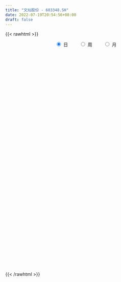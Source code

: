 ```yaml
---
title: "文灿股份 - 603348.SH"
date: 2022-07-19T20:54:56+08:00
draft: false
---
```

{{< rawhtml >}}
    <div style="text-align: center">
        <label style="padding: 1rem;"><input style="margin-right: .5rem" type="radio" name="period" value="D" checked onclick="period_change(this)">日</label>
        <label style="padding: 1rem;"><input style="margin-right: .5rem" type="radio" name="period" value="W" onclick="period_change(this)">周</label>
        <label style="padding: 1rem;"><input style="margin-right: .5rem" type="radio" name="period" value="M" onclick="period_change(this)">月</label>
    </div>
    <div id="chart" style="height: 700px;"></div> 
    <script type="text/javascript">
        const D_v = [46758.04,61302.39,52466.84,83222.42,111998.34,137596.98,92632.71,127630.16,96578.37,73778.37,78128.92,53459.0,56560.0,37706.79,38932.84,32305.44,43696.6,35277.6,39649.0,21422.39,21144.0,37769.0,29688.56,28452.47,34047.0,65369.06,38665.01,28863.76,35389.06,99757.07,246393.77,112404.33,89750.3,57039.58,52575.0,77542.42,49748.64,106598.25,213354.45,104488.34,97691.8,154822.51,161094.54,92394.13,87776.1,74148.3,70318.83,55907.84,45020.23,72148.0,64085.75,55501.6,73156.27,59024.48,40331.73,33283.68,39434.94,48741.64,26963.35,62895.83,42850.71,30125.26,41699.56,23306.99,29148.12,26762.4,19006.53,21533.65,24060.06,23700.54,44009.11,37228.26,22355.36,56503.63,34048.46,60257.03,44506.36,28359.0,29200.55,28936.65,88895.07,105136.2,85858.64,111539.75,145266.54,104705.21,122790.73,122932.19,129190.37,109993.67,105963.65,76034.25,104155.75,95719.96,82207.12,86704.34,56555.03,65881.71,147297.37,174107.57,120539.08,101605.32,97210.9,70201.93,66415.78,69740.89,54006.2,36141.56,62740.82,80101.16,81098.44,49723.89,79493.37,53632.41,95335.47,57480.98,53913.18,54953.2,88058.86,78754.85,60599.84,70978.44,72359.42,82365.87,63933.09,97693.89,59705.97,94895.74,70358.41,62303.29,91574.66,64102.57,58325.09,47381.02,56497.55,34867.45,40604.7,30496.79,63105.5,59938.1,42845.63,33887.11,36492.49,26710.94,26018.8,33099.98,40132.25,38031.33,36215.92,28809.5,26064.71,34784.86,35191.87,41454.9,46195.49,55035.27,50500.33,51676.77,34791.0,36539.27,25305.02,26546.28,48374.23,62267.42,41000.83,44779.32,42253.51,54115.62,76229.52,72905.42,102699.62,55018.89,63265.31,32826.23,32780.48,28534.24,28377.52,29022.49,32878.36,34955.62,51332.57,29146.92,49840.01,20482.03,20309.41,33080.89,27889.96,24816.17,22893.17,104103.87,125679.65,80674.13,73195.65,83097.21,57410.73,86272.64,125019.19,122398.38,73069.84,66966.29,43252.79,60648.03,47996.9,103379.26,64537.97,65145.53,36661.98,46020.37,36898.91,47916.84,45095.31,46935.58,44882.13,86004.51,50130.24,63263.51,42940.98,26509.0,88570.16,48809.24,29669.83,63146.79,130790.25,51623.1,208272.4,150747.71,91855.54,98496.0,83019.0,82786.85,72852.07,46601.78,68061.6,58641.26,66987.64,43404.06,68251.63,56165.84,123437.18,125339.52,56110.0,52854.0,105211.11,80453.0,74038.36,34010.53,36553.0,112880.37,71976.76,58218.09,51117.71,50332.42,67468.15,78810.93,49487.13,81558.01,69213.18,56987.6,50022.3,44571.47,51055.18,61479.18,48846.88,57529.0,56460.86,43700.39,34765.0,46646.92,50518.16,91254.36,101987.8,171440.83,126044.2,106691.68,87051.81,95306.6,76885.52,61104.97,65294.69,56923.08,33371.98,43389.44,77908.85,31823.58,42043.48,35383.79,35762.62,37576.82,22235.27,40789.25,29788.83,21539.04,34967.02,22198.19,28279.11,46955.9,29023.71,37653.47,33169.36,30699.08,50713.49,26600.83,21606.97,30934.86,23837.74,32120.83,23822.41,29726.14,26650.95,38512.61,63191.0,59631.55,75343.05,90220.65,52479.08,55147.5,50662.38,53073.87,41185.62,32723.03,29033.39,43878.04,48435.19,69767.59,22419.56,56345.01,203329.01,170641.61,97449.71,73261.52,75792.62,82787.58,71570.06,44311.15,36575.47,86014.82,57988.03,73800.36,39763.82,51535.08,67176.42,45011.28,42183.34,23410.3,44411.0,57448.65,118449.93,55904.08,40825.71,32644.36,44264.06,48582.66,54431.46,44557.78,19151.25,30117.2,25345.74,32466.25,39343.24,18707.89,43083.69,42882.1,28445.91,34773.98,42256.3,29620.22,69004.11,51560.62,26696.04,14478.37,27400.18,39415.99,36905.93,35911.02,27433.49,19661.7,20300.97,26422.95,21318.96,64169.71,35963.3,31689.98,40322.64,47863.0,55385.14,31353.0,36138.74,33238.47,38590.39,63821.84,44026.36,65567.41,62618.71,33454.98,60378.37,33093.19,27400.34,23272.32,23352.01,25049.4,30710.32,41358.83,39640.08,27207.98,28203.83,29049.1,23000.8,59639.2,111301.06,60277.62,51919.68,30698.0,71550.88,36173.48,58077.07,46272.26,35550.03,67457.75,45171.0,27603.03,25442.0,28672.52,24065.5,24413.0,33270.1,24643.99,44773.57,32485.74,19974.96,33757.99,33147.25,45315.52,43538.52,63049.6,41210.97,26732.54,73172.11,51134.16,77331.31,56612.82,43555.79,40982.46,65957.86,73710.18,82368.63,113891.35,91723.35,85612.13,74548.83,26101.28,57260.9,60290.0,37204.78,42655.04,52431.9,32502.53,88694.72,48050.28,28174.02,28737.01,54037.63,46355.47,26245.0,25063.01,47608.48,36530.87,32323.06,79643.76,55998.04,39580.28,56619.11,45324.34,52354.87,76155.31,81473.66,78196.97,66142.31,59787.93,85614.61,52093.29,44932.35,97862.53,78885.08,58268.57,55402.57,80304.77,61310.14,56637.86,48707.94,48977.25,96555.57,92090.27,70987.75,50927.38,53643.88,43182.57,50429.8,77809.76,71908.55,82556.01]
const D_histogram = [0.0,-0.0006381766,-0.0080232076,0.0177826309,0.0764002579,0.1651002464,0.2127459887,0.2840076495,0.2565601404,0.2536133967,0.1979529716,0.1002320891,-0.0419315911,-0.1316509937,-0.1394618523,-0.140517244,-0.1273901976,-0.1230024365,-0.1744579107,-0.1818768172,-0.1787599567,-0.1311430207,-0.1108002175,-0.1000698833,-0.0644282255,-0.0034070028,0.018000087,0.0178818214,-0.0257569785,0.0696841131,0.1775745289,0.2616803521,0.2575881647,0.2361331947,0.2222510246,0.1827040313,0.0891605718,0.1534594162,0.2446854416,0.2504461468,0.2649455292,0.3231251506,0.3538422291,0.3164281752,0.3275338562,0.3670838962,0.3060424011,0.2093433329,0.1242429032,0.016766844,-0.0027732963,-0.1065651193,-0.1470758841,-0.1882222853,-0.1582580553,-0.1321582027,-0.09231668,-0.0680764771,-0.0879156158,-0.0479886077,-0.1314909837,-0.2072692229,-0.305031949,-0.3826742404,-0.4121306252,-0.3648673479,-0.3196651098,-0.2339996742,-0.1409699676,-0.0765978991,-0.0633820931,-0.031724244,-0.0488067812,-0.0188509163,0.04225122,0.096601503,0.0453713467,-0.0266945898,-0.0830924429,-0.1246094618,0.0045669217,0.0986551273,0.1177303805,0.1963725328,0.3760648393,0.4690558456,0.613441253,0.6610953889,0.6664515415,0.7239066379,0.6561921289,0.6065279906,0.5949256166,0.5024090869,0.3839417385,0.1754101898,0.0154100607,0.0952064747,0.3062245989,0.1678098545,0.0463562277,-0.1181939585,-0.3104335023,-0.4288328872,-0.4995101924,-0.6113757368,-0.663942096,-0.6833682972,-0.7139085398,-0.6582038303,-0.680050443,-0.6629320212,-0.6526863223,-0.5896382612,-0.4495071631,-0.409696687,-0.3298955905,-0.225907848,-0.0434118037,-0.0483669598,-0.0574856363,-0.1228499035,-0.0359664428,-0.0387336442,-0.1287294559,-0.2281822129,-0.2378459427,-0.1180690019,-0.0973931807,-0.1416084333,-0.251935335,-0.3041682182,-0.3612298659,-0.36964026,-0.3992422801,-0.427539704,-0.3753422118,-0.2815928068,-0.1258670312,0.0659332197,0.1941964718,0.2812131689,0.2963315189,0.3095898142,0.259654843,0.1976644899,0.1628260084,0.1439082647,0.076282607,-0.0127574526,-0.0645742225,-0.1750741501,-0.1406653504,-0.1419963502,-0.14108424,-0.0772274895,0.0107849267,0.0965357761,0.1199943492,0.0990770421,0.0709999718,0.0206000247,0.0794190124,0.1485467211,0.1901790776,0.1870730977,0.2150128657,0.1321832962,-0.0256062072,-0.1895021882,-0.300976908,-0.336689252,-0.2903668918,-0.263316335,-0.2255503192,-0.1825337436,-0.1221107714,-0.0504760808,0.0143349078,0.078458704,0.1245715966,0.1535034827,0.1800109502,0.1668229241,0.1545927122,0.1572915054,0.1420441167,0.1134712484,0.1090560959,0.2435716882,0.3407733761,0.3506411931,0.3555074934,0.3944641651,0.4301487788,0.4953930258,0.6754472751,0.7294982323,0.729432778,0.6823019321,0.6053106302,0.5007725792,0.4318088796,0.2977905994,0.12615322,0.0098463345,-0.1014438037,-0.2718092183,-0.4032811565,-0.4744845096,-0.486506045,-0.5292557826,-0.5131514026,-0.5421578305,-0.5405230425,-0.4923714288,-0.4598619543,-0.3912258571,-0.220327841,-0.0984515887,-0.0211239113,0.1238316389,0.3779606496,0.7029267513,0.937506649,0.8782767451,0.7157677885,0.585396037,0.5317214607,0.5341027636,0.5466641099,0.4718042296,0.26139822,0.1334600267,0.0304284269,-0.0631476479,-0.0761865906,0.1050623155,0.1947679081,0.1913170159,0.1260314119,0.0691583245,0.1556752424,0.2461276294,0.1907924871,0.0516518637,-0.0824242009,-0.2935397472,-0.4001690489,-0.4903280138,-0.4647642966,-0.4875640291,-0.4675329715,-0.4940311766,-0.5490924755,-0.6408930301,-0.5707585181,-0.4736158965,-0.3539853759,-0.2435932469,-0.1710267212,-0.0949503249,-0.0849014895,-0.0967872433,-0.2102840568,-0.1691650997,-0.1120398382,-0.1088863318,-0.0820425164,0.11031576,0.4426670178,0.7281836864,0.9064534511,0.9920518616,0.8960310409,0.81233423,0.6706130203,0.3892958339,0.1792085183,0.0065024316,-0.0814046224,-0.1349800507,-0.0656417194,-0.0210278464,-0.0280249527,-0.1390541069,-0.2115102433,-0.3033724623,-0.3342442978,-0.4546964136,-0.4816316794,-0.5029640356,-0.4744857745,-0.4400875007,-0.4665965075,-0.528827904,-0.4877282626,-0.5079882294,-0.5389602754,-0.5661363202,-0.610554335,-0.6729082428,-0.6529950792,-0.6346809198,-0.6290078337,-0.6543723961,-0.6363810519,-0.6494200111,-0.5380692661,-0.3942075907,-0.1306743598,0.0214038005,0.3234321695,0.5331214452,0.6363509477,0.6991768784,0.7024355031,0.663395796,0.5543446388,0.4211810786,0.3280646295,0.2590771131,0.1450596077,0.0927038594,0.2583047189,0.5710302338,0.7240647247,0.9721900655,1.1485454024,1.1959401257,1.087733282,1.0836645425,1.0443317463,0.948116231,0.8548684486,0.6904775486,0.6117075165,0.5248821952,0.3361694567,0.3218275075,0.3778673346,0.2457549227,0.1807672169,0.0574621191,0.0475274424,0.3139183177,0.5435425113,0.4828516359,0.4847850217,0.3677723537,0.3391320031,0.0494363438,0.0534463344,0.0031734251,-0.0925346842,-0.2619085686,-0.2305772227,-0.2277270288,-0.3259597846,-0.4516626215,-0.2602177532,-0.1142826179,-0.0170253219,0.3822575049,0.4761528866,0.4811199627,0.3198633426,0.0474671725,-0.0659904939,-0.2288074644,-0.4945536904,-0.7082858499,-0.7706607587,-0.8314207897,-0.8841739993,-0.9577605452,-0.7556523136,-0.52810083,0.0014251516,0.232335667,0.3106706138,0.1704969435,-0.1028650395,-0.467478522,-0.7886973006,-1.1164111841,-1.3352984542,-1.5225115945,-1.7116875851,-1.805312689,-1.8159858066,-1.7087027677,-1.5885669973,-1.4528416076,-1.1433081201,-0.7990822911,-0.5437857337,-0.298936093,-0.2176545612,-0.0977930878,0.001898501,0.228583769,0.3546215539,0.3973965503,0.4946023427,0.4461172707,0.3640004079,0.0166663254,-0.3900243788,-0.7134311181,-0.9041543784,-0.9179688155,-0.7344826779,-0.6005647234,-0.5888822075,-0.5471474095,-0.3330784242,0.054486614,0.2540241469,0.4101862922,0.4521828597,0.5349004806,0.5610047316,0.5304706254,0.4916317113,0.489984458,0.6669710716,0.5711523295,0.4586753673,0.2416907909,-0.0025317103,-0.1923058469,-0.4403126644,-0.5710534257,-0.6986346281,-0.7004451617,-0.5355798631,-0.181131586,-0.0100129035,0.1259573906,0.1756847653,0.1255917019,0.043352606,0.078556217,0.3155341988,0.6218043153,0.9699874122,1.1612425795,1.1425483633,1.0818970829,1.153929312,1.2835736082,1.2672986477,1.3011187978,1.1210065792,0.9840856381,1.023398765,1.0028526737,0.9148613913,0.819033096,0.5459508728,0.3407663364,0.1696110692,0.0564501248,0.1794480188,0.2310961259,0.3107323948,0.548532488,0.7492205973,0.7535990937,0.7478591899,0.5856784851,0.7506163157,0.9436644845,0.9888985691,0.7932707606,0.5023475634,0.3495956575,0.2791703688,0.0827973446,-0.0624345859,0.1703769476,0.1916714676,0.2485930552,0.114334367,-0.3422968805,-0.7146150527,-0.8119154956,-0.7994502378,-0.6787267075,-0.2256200195,0.4330012772,0.5454692434,0.5075910026,0.5096863268,0.4034622243,0.4854360701,0.9186431951,1.330213271,1.1675462791]
const D_fast = [0.0,-0.0007977208,-0.0101885537,0.0200629426,0.097780634,0.2277556842,0.3285879236,0.4708514968,0.5075440227,0.5680006283,0.561828446,0.4891655859,0.3365190079,0.2138868569,0.1712105351,0.1350258325,0.1163053295,0.0899424815,-0.0051274704,-0.0580155813,-0.0995887099,-0.0847575291,-0.0921147802,-0.1064019168,-0.0868673154,-0.0266978435,-0.0007907319,0.0035614579,-0.0465165867,0.0663455332,0.2186295812,0.3681554925,0.4284603462,0.4660386749,0.5077192609,0.5138482755,0.442594959,0.5452586573,0.6976560431,0.7660282851,0.8467640497,0.9857249588,1.1049025946,1.1465955845,1.2395847295,1.3709057436,1.3863748488,1.3420116138,1.2879719098,1.1846875616,1.1644540973,1.0340209944,0.9567412586,0.8685392861,0.8589390023,0.8519993042,0.8687616569,0.8759827405,0.8341646979,0.862094554,0.7457194321,0.6181238872,0.4441031739,0.2707923224,0.1383032812,0.0943497215,0.0596356822,0.0868011992,0.144588414,0.1898110077,0.1871812904,0.2109080785,0.181623846,0.2068669818,0.2785319232,0.3570325818,0.3171452622,0.2384056783,0.1612347145,0.0885653302,0.2188834441,0.3376354314,0.3861432798,0.5138785653,0.7875870816,0.9978420494,1.2955877699,1.5085157531,1.6804847911,1.9189165469,2.0152500702,2.1172179295,2.2543469597,2.2874327017,2.2649507879,2.1002717866,1.9441241727,2.0477222054,2.3352964794,2.2388341985,2.1289696287,1.9348709528,1.6650230335,1.4394154268,1.2438605734,0.9791510949,0.7605992117,0.5703309362,0.3613135586,0.2524673106,0.0606080871,-0.0880064964,-0.2409323781,-0.3252938823,-0.2975395749,-0.3601532705,-0.3628260718,-0.3153152912,-0.1436721978,-0.1607190938,-0.1842091794,-0.2802859225,-0.2023940725,-0.2148446849,-0.3370228606,-0.4935211708,-0.5626463862,-0.4723866959,-0.47605917,-0.5556765309,-0.7289872663,-0.8572622041,-1.0046313183,-1.1054517773,-1.2348643674,-1.3700467173,-1.4116847782,-1.3883335748,-1.264074557,-1.0557910012,-0.8789786312,-0.7216586418,-0.6324574121,-0.5418016632,-0.5268229237,-0.5393971543,-0.5335291338,-0.5164698113,-0.5650248172,-0.6572542399,-0.7252145655,-0.8794830306,-0.8802405685,-0.9170706558,-0.9514296056,-0.9068797275,-0.8161710797,-0.7062862863,-0.6528291258,-0.6489771724,-0.6593042497,-0.7045541906,-0.6258804499,-0.5196160609,-0.430438935,-0.3867766405,-0.3050836561,-0.3548674015,-0.5190584567,-0.7303299848,-0.9170489315,-1.0369335885,-1.0632029513,-1.1019814782,-1.1206030423,-1.1232199026,-1.0933246233,-1.0343089529,-0.9659142373,-0.8821757651,-0.8049199734,-0.7376122166,-0.6661020115,-0.6375843066,-0.6111663405,-0.5691446709,-0.5488810304,-0.5490860866,-0.5262372151,-0.3308287009,-0.1484336689,-0.0509055535,0.04283762,0.180410333,0.3236321414,0.5127246449,0.8616407129,1.0980662282,1.2803589684,1.4038036056,1.4781399612,1.498795055,1.5377835752,1.4782129449,1.3381138705,1.2242685687,1.0876174795,0.8492997604,0.617007533,0.4271830525,0.2935350059,0.1184713226,0.0062878519,-0.1582580336,-0.2917540063,-0.3666952497,-0.4491512638,-0.4783216308,-0.362505575,-0.2652422199,-0.1931955203,-0.0172820603,0.3313371127,0.8320349023,1.3009914622,1.4613307445,1.4777637351,1.4937409928,1.5729967817,1.7089037755,1.8581311492,1.9012223264,1.7561658718,1.6615926851,1.566168192,1.4568052052,1.4247196149,1.6322340999,1.7706316695,1.8150100313,1.7812322802,1.741648774,1.8670845025,2.0190687969,2.0114317763,1.8852041188,1.7305220041,1.4460215209,1.239349957,1.0266089886,0.9359816317,0.7912908919,0.6944387067,0.5444327074,0.3520982896,0.1000744775,0.02751936,0.0062580074,0.0373921841,0.0868860013,0.1166958467,0.1690346618,0.1578581248,0.1217755602,-0.0442922675,-0.0454645853,-0.0163492834,-0.0404173599,-0.0340841736,0.1858530428,0.6288710551,1.0964336453,1.5013167727,1.8349281486,1.9629150882,2.0823018347,2.1082338802,1.9242406522,1.7589554661,1.5878749874,1.4796167777,1.3922963368,1.4452242382,1.4845811497,1.4705778051,1.3247851243,1.1994514271,1.0317460925,0.9173131825,0.6831869633,0.5358437777,0.3887704126,0.2986272301,0.2230036286,0.079845495,-0.1145928775,-0.1954253018,-0.3426823259,-0.5083944408,-0.6771045657,-0.8741611642,-1.1047421327,-1.2480777389,-1.3884338095,-1.5400126818,-1.7289703432,-1.870074262,-2.0454682239,-2.0686347955,-2.0233250177,-1.7924603768,-1.6350312664,-1.2521448549,-0.909175218,-0.6468579786,-0.4092378283,-0.2303703278,-0.1035610859,-0.0740260834,-0.1018943739,-0.1129946656,-0.1172129037,-0.1949655073,-0.2241452907,0.0060317485,0.4615148219,0.795565494,1.2867383511,1.7502300386,2.0966097933,2.2603362702,2.5271836663,2.7489338067,2.8897473491,3.0102166789,3.018445166,3.092602013,3.1369972406,3.0323268663,3.0984417939,3.2489484546,3.1782747734,3.1584788719,3.0495393038,3.0514864877,3.3963569425,3.7618667638,3.8218887975,3.9450184387,3.9199488592,3.9760915093,3.6987549359,3.7161265102,3.6666469572,3.5478051768,3.3129541503,3.2866411905,3.2325596272,3.0528369252,2.814218433,2.9406088629,3.0579733438,3.1509743093,3.6458215123,3.8587551156,3.9840021825,3.902711398,3.642182021,3.5122267311,3.2922078945,2.902823246,2.5120196239,2.2569795255,1.988364297,1.7145675876,1.4015409055,1.4147360587,1.5102623348,2.0401446042,2.3291390364,2.4851416367,2.3875922023,2.0885139593,1.6070308464,1.0886377426,0.481821063,-0.0708908205,-0.6387318596,-1.2558297464,-1.8007830225,-2.2654525918,-2.5853452448,-2.8623512237,-3.089836236,-3.0661297785,-2.9216745223,-2.8023243983,-2.6322087809,-2.6053408894,-2.5099276879,-2.4097614738,-2.1259302636,-1.9112370902,-1.7691129562,-1.5482565782,-1.4852123325,-1.4763290934,-1.8194965945,-2.3236933934,-2.8254579123,-3.2422197671,-3.4855264081,-3.4856609399,-3.5018841664,-3.6374222023,-3.7324742566,-3.6016748774,-3.2004881858,-2.9374446161,-2.6787358978,-2.5236936154,-2.3072508743,-2.1408954404,-2.0388118903,-1.9547428765,-1.8338940153,-1.4901646338,-1.4431952935,-1.4410034138,-1.5975652926,-1.8424207213,-2.0802713197,-2.4383563033,-2.711860421,-3.0141002804,-3.1910221044,-3.1600517716,-2.850886391,-2.6822709345,-2.5148112926,-2.4211627266,-2.4398578646,-2.511258809,-2.4564161437,-2.1405546123,-1.6788334168,-1.088153467,-0.6065876548,-0.3396447802,-0.1298217898,0.2306927672,0.6812304656,0.9817801669,1.3408800165,1.4410194427,1.5501199111,1.8452827292,2.0754498064,2.2161738719,2.3251038506,2.1885093456,2.0685163932,1.9397638934,1.8407154801,2.0085753788,2.1179975174,2.275316885,2.6502501002,3.0382433589,3.2310216287,3.4122465223,3.3964854388,3.7490773484,4.1780416382,4.4705003652,4.4731902468,4.3078539404,4.2425009489,4.2418682525,4.0661945643,3.9053539874,4.1807597578,4.2499721447,4.3690419961,4.2633668997,3.7211614321,3.1701894967,2.8699101799,2.6825128783,2.6335547317,3.0302564148,3.7971280307,4.0459633078,4.1349828177,4.2644997235,4.2591411771,4.4624740404,5.1253419642,5.8694653579,5.9986849358]
const D_slow = [0.0,-0.0001595442,-0.0021653461,0.0022803117,0.0213803761,0.0626554377,0.1158419349,0.1868438473,0.2509838824,0.3143872316,0.3638754745,0.3889334967,0.378450599,0.3455378505,0.3106723875,0.2755430765,0.2436955271,0.212944918,0.1693304403,0.123861236,0.0791712468,0.0463854916,0.0186854372,-0.0063320336,-0.0224390899,-0.0232908406,-0.0187908189,-0.0143203636,-0.0207596082,-0.0033385799,0.0410550523,0.1064751403,0.1708721815,0.2299054802,0.2854682363,0.3311442442,0.3534343871,0.3917992412,0.4529706016,0.5155821383,0.5818185206,0.6625998082,0.7510603655,0.8301674093,0.9120508733,1.0038218474,1.0803324477,1.1326682809,1.1637290067,1.1679207177,1.1672273936,1.1405861138,1.1038171427,1.0567615714,1.0171970576,0.9841575069,0.9610783369,0.9440592176,0.9220803137,0.9100831617,0.8772104158,0.8253931101,0.7491351228,0.6534665627,0.5504339064,0.4592170695,0.379300792,0.3208008735,0.2855583816,0.2664089068,0.2505633835,0.2426323225,0.2304306272,0.2257178981,0.2362807031,0.2604310789,0.2717739155,0.2651002681,0.2443271574,0.2131747919,0.2143165224,0.2389803042,0.2684128993,0.3175060325,0.4115222423,0.5287862037,0.682146517,0.8474203642,1.0140332496,1.195009909,1.3590579413,1.5106899389,1.6594213431,1.7850236148,1.8810090494,1.9248615969,1.928714112,1.9525157307,2.0290718804,2.0710243441,2.082613401,2.0530649113,1.9754565358,1.868248314,1.7433707659,1.5905268317,1.4245413077,1.2536992334,1.0752220984,0.9106711409,0.7406585301,0.5749255248,0.4117539442,0.2643443789,0.1519675882,0.0495434164,-0.0329304812,-0.0894074432,-0.1002603941,-0.1123521341,-0.1267235431,-0.157436019,-0.1664276297,-0.1761110407,-0.2082934047,-0.2653389579,-0.3248004436,-0.3543176941,-0.3786659892,-0.4140680976,-0.4770519313,-0.5530939859,-0.6434014523,-0.7358115173,-0.8356220874,-0.9425070133,-1.0363425663,-1.106740768,-1.1382075258,-1.1217242209,-1.0731751029,-1.0028718107,-0.928788931,-0.8513914774,-0.7864777667,-0.7370616442,-0.6963551421,-0.660378076,-0.6413074242,-0.6444967873,-0.660640343,-0.7044088805,-0.7395752181,-0.7750743057,-0.8103453656,-0.829652238,-0.8269560063,-0.8028220623,-0.772823475,-0.7480542145,-0.7303042216,-0.7251542154,-0.7052994623,-0.668162782,-0.6206180126,-0.5738497382,-0.5200965218,-0.4870506977,-0.4934522495,-0.5408277966,-0.6160720236,-0.7002443366,-0.7728360595,-0.8386651432,-0.8950527231,-0.940686159,-0.9712138518,-0.983832872,-0.9802491451,-0.9606344691,-0.92949157,-0.8911156993,-0.8461129617,-0.8044072307,-0.7657590527,-0.7264361763,-0.6909251471,-0.662557335,-0.635293311,-0.574400389,-0.489207045,-0.4015467467,-0.3126698733,-0.2140538321,-0.1065166374,0.0173316191,0.1861934378,0.3685679959,0.5509261904,0.7215016734,0.872829331,0.9980224758,1.1059746957,1.1804223455,1.2119606505,1.2144222342,1.1890612832,1.1211089787,1.0202886895,0.9016675621,0.7800410509,0.6477271052,0.5194392546,0.3838997969,0.2487690363,0.1256761791,0.0107106905,-0.0870957738,-0.142177734,-0.1667906312,-0.172071609,-0.1411136993,-0.0466235369,0.1291081509,0.3634848132,0.5830539995,0.7619959466,0.9083449558,1.041275321,1.1748010119,1.3114670394,1.4294180968,1.4947676518,1.5281326584,1.5357397652,1.5199528532,1.5009062055,1.5271717844,1.5758637614,1.6236930154,1.6552008684,1.6724904495,1.7114092601,1.7729411675,1.8206392892,1.8335522551,1.8129462049,1.7395612681,1.6395190059,1.5169370024,1.4007459283,1.278854921,1.1619716781,1.038463884,0.9011907651,0.7409675076,0.5982778781,0.4798739039,0.39137756,0.3304792482,0.2877225679,0.2639849867,0.2427596143,0.2185628035,0.1659917893,0.1237005144,0.0956905548,0.0684689719,0.0479583428,0.0755372828,0.1862040372,0.3682499588,0.5948633216,0.842876287,1.0668840473,1.2699676047,1.4376208598,1.5349448183,1.5797469479,1.5813725558,1.5610214002,1.5272763875,1.5108659576,1.5056089961,1.4986027579,1.4638392312,1.4109616703,1.3351185548,1.2515574803,1.1378833769,1.0174754571,0.8917344482,0.7731130045,0.6630911294,0.5464420025,0.4142350265,0.2923029608,0.1653059035,0.0305658346,-0.1109682454,-0.2636068292,-0.4318338899,-0.5950826597,-0.7537528896,-0.9110048481,-1.0745979471,-1.2336932101,-1.3960482128,-1.5305655294,-1.629117427,-1.661786017,-1.6564350669,-1.5755770245,-1.4422966632,-1.2832089263,-1.1084147067,-0.9328058309,-0.7669568819,-0.6283707222,-0.5230754525,-0.4410592952,-0.3762900169,-0.340025115,-0.3168491501,-0.2522729704,-0.1095154119,0.0715007693,0.3145482856,0.6016846362,0.9006696677,1.1726029882,1.4435191238,1.7046020604,1.9416311181,2.1553482303,2.3279676174,2.4808944965,2.6121150453,2.6961574095,2.7766142864,2.87108112,2.9325198507,2.977711655,2.9920771847,3.0039590453,3.0824386248,3.2183242526,3.3390371616,3.460233417,3.5521765054,3.6369595062,3.6493185921,3.6626801757,3.663473532,3.640339861,3.5748627188,3.5172184132,3.460286656,3.3787967098,3.2658810544,3.2008266161,3.1722559617,3.1679996312,3.2635640074,3.3826022291,3.5028822197,3.5828480554,3.5947148485,3.578217225,3.5210153589,3.3973769363,3.2203054739,3.0276402842,2.8197850867,2.5987415869,2.3593014506,2.1703883722,2.0383631647,2.0387194526,2.0968033694,2.1744710228,2.2170952587,2.1913789989,2.0745093684,1.8773350432,1.5982322472,1.2644076336,0.883779735,0.4558578387,0.0045296665,-0.4494667852,-0.8766424771,-1.2737842264,-1.6369946283,-1.9228216584,-2.1225922312,-2.2585386646,-2.3332726878,-2.3876863281,-2.4121346001,-2.4116599748,-2.3545140326,-2.2658586441,-2.1665095065,-2.0428589209,-1.9313296032,-1.8403295012,-1.8361629199,-1.9336690146,-2.1120267941,-2.3380653887,-2.5675575926,-2.7511782621,-2.9013194429,-3.0485399948,-3.1853268472,-3.2685964532,-3.2549747997,-3.191468763,-3.08892219,-2.975876475,-2.8421513549,-2.701900172,-2.5692825157,-2.4463745878,-2.3238784733,-2.1571357054,-2.014347623,-1.8996787812,-1.8392560835,-1.839889011,-1.8879654728,-1.9980436389,-2.1408069953,-2.3154656523,-2.4905769427,-2.6244719085,-2.669754805,-2.6722580309,-2.6407686832,-2.5968474919,-2.5654495664,-2.554611415,-2.5349723607,-2.456088811,-2.3006377322,-2.0581408791,-1.7678302343,-1.4821931434,-1.2117188727,-0.9232365447,-0.6023431427,-0.2855184807,0.0397612187,0.3200128635,0.566034273,0.8218839643,1.0725971327,1.3013124805,1.5060707545,1.6425584727,1.7277500568,1.7701528241,1.7842653553,1.82912736,1.8869013915,1.9645844902,2.1017176122,2.2890227615,2.477422535,2.6643873324,2.8108069537,2.9984610326,3.2343771538,3.481601796,3.6799194862,3.805506377,3.8929052914,3.9626978836,3.9833972198,3.9677885733,4.0103828102,4.0583006771,4.1204489409,4.1490325327,4.0634583125,3.8848045494,3.6818256755,3.481963116,3.3122814392,3.2558764343,3.3641267536,3.5004940644,3.6273918151,3.7548133968,3.8556789528,3.9770379704,4.2066987691,4.5392520869,4.8311386567]
const D_data = [['2020-06-30', 19.2, 19.11, 19.03, 19.29],['2020-07-01', 19.53, 19.1, 19.01, 19.89],['2020-07-02', 19.15, 18.99, 18.77, 19.25],['2020-07-03', 19.45, 19.46, 19.12, 19.67],['2020-07-06', 19.37, 20.14, 19.27, 20.19],['2020-07-07', 20.84, 21.02, 20.25, 21.28],['2020-07-08', 20.8, 21.04, 20.5, 21.25],['2020-07-09', 20.85, 21.88, 20.72, 22.09],['2020-07-10', 21.68, 21.01, 20.86, 21.72],['2020-07-13', 21.04, 21.48, 21.04, 21.7],['2020-07-14', 21.4, 20.89, 20.51, 21.4],['2020-07-15', 21.0, 20.12, 20.1, 21.25],['2020-07-16', 20.09, 18.99, 18.95, 20.34],['2020-07-17', 19.01, 19.0, 18.58, 19.3],['2020-07-20', 19.15, 19.7, 18.58, 19.72],['2020-07-21', 19.95, 19.69, 19.51, 19.99],['2020-07-22', 19.98, 19.83, 19.71, 20.32],['2020-07-23', 19.53, 19.7, 19.05, 19.85],['2020-07-24', 19.6, 18.78, 18.68, 19.69],['2020-07-27', 18.8, 19.05, 18.58, 19.07],['2020-07-28', 19.2, 19.04, 18.87, 19.41],['2020-07-29', 19.15, 19.62, 19.0, 19.73],['2020-07-30', 19.63, 19.37, 19.29, 19.81],['2020-07-31', 19.18, 19.25, 19.02, 19.57],['2020-08-03', 19.33, 19.62, 19.33, 19.64],['2020-08-04', 19.66, 20.17, 19.4, 20.23],['2020-08-05', 20.23, 19.9, 19.62, 20.23],['2020-08-06', 19.94, 19.7, 19.51, 20.09],['2020-08-07', 19.7, 19.03, 18.9, 19.85],['2020-08-10', 19.07, 20.93, 18.96, 20.93],['2020-08-11', 20.95, 21.74, 20.87, 22.98],['2020-08-12', 21.46, 22.15, 20.87, 22.3],['2020-08-13', 22.24, 21.49, 21.2, 22.55],['2020-08-14', 21.69, 21.43, 21.16, 22.44],['2020-08-17', 21.55, 21.65, 21.06, 21.76],['2020-08-18', 21.96, 21.39, 21.18, 22.2],['2020-08-19', 21.51, 20.51, 20.48, 21.51],['2020-08-20', 20.6, 22.56, 20.45, 22.56],['2020-08-21', 23.8, 23.54, 22.93, 24.25],['2020-08-24', 23.49, 23.0, 22.85, 23.95],['2020-08-25', 23.8, 23.45, 23.0, 24.19],['2020-08-26', 23.4, 24.52, 23.4, 25.38],['2020-08-27', 25.26, 24.79, 23.87, 25.56],['2020-08-28', 25.0, 24.3, 23.79, 25.2],['2020-08-31', 24.45, 25.22, 24.45, 25.92],['2020-09-01', 25.3, 26.13, 25.2, 26.28],['2020-09-02', 26.12, 25.23, 25.15, 26.13],['2020-09-03', 24.84, 24.72, 24.37, 25.15],['2020-09-04', 24.0, 24.67, 23.64, 24.68],['2020-09-07', 25.25, 24.09, 23.88, 26.05],['2020-09-08', 24.0, 25.02, 24.0, 25.79],['2020-09-09', 24.18, 23.75, 23.52, 25.1],['2020-09-10', 24.02, 24.21, 23.75, 25.23],['2020-09-11', 23.58, 24.0, 22.86, 24.42],['2020-09-14', 25.0, 24.87, 24.03, 25.1],['2020-09-15', 25.07, 25.0, 24.66, 25.44],['2020-09-16', 24.94, 25.4, 24.51, 25.63],['2020-09-17', 25.4, 25.45, 24.03, 25.51],['2020-09-18', 24.95, 24.98, 24.62, 25.3],['2020-09-21', 25.01, 25.86, 25.01, 26.8],['2020-09-22', 25.64, 24.25, 24.24, 25.65],['2020-09-23', 24.67, 23.9, 23.9, 24.69],['2020-09-24', 23.7, 23.06, 22.7, 24.25],['2020-09-25', 23.18, 22.66, 22.5, 23.4],['2020-09-28', 22.71, 22.74, 22.14, 23.32],['2020-09-29', 22.76, 23.51, 22.43, 23.86],['2020-09-30', 23.51, 23.52, 23.23, 23.99],['2020-10-09', 23.9, 24.21, 23.63, 24.57],['2020-10-12', 24.39, 24.68, 24.39, 25.06],['2020-10-13', 24.85, 24.7, 24.29, 24.98],['2020-10-14', 24.65, 24.25, 23.85, 24.93],['2020-10-15', 24.86, 24.6, 24.5, 25.38],['2020-10-16', 24.39, 24.03, 23.93, 24.77],['2020-10-19', 24.09, 24.66, 24.09, 25.68],['2020-10-20', 24.56, 25.34, 24.27, 25.49],['2020-10-21', 25.44, 25.66, 25.02, 26.69],['2020-10-22', 25.7, 24.44, 24.34, 25.78],['2020-10-23', 24.78, 23.89, 23.75, 24.98],['2020-10-26', 24.16, 23.73, 23.39, 24.22],['2020-10-27', 23.87, 23.6, 23.42, 24.28],['2020-10-28', 24.05, 25.96, 23.32, 25.96],['2020-10-29', 26.3, 26.2, 25.86, 26.75],['2020-10-30', 26.72, 25.69, 25.69, 26.98],['2020-11-02', 25.9, 26.87, 25.85, 27.8],['2020-11-03', 27.71, 29.12, 27.71, 29.55],['2020-11-04', 28.88, 29.18, 28.54, 29.68],['2020-11-05', 29.28, 30.99, 29.1, 31.57],['2020-11-06', 31.36, 30.92, 30.74, 32.68],['2020-11-09', 31.69, 31.2, 27.83, 32.08],['2020-11-10', 31.49, 32.74, 31.34, 33.85],['2020-11-11', 32.8, 31.88, 31.88, 34.96],['2020-11-12', 32.92, 32.5, 32.0, 33.93],['2020-11-13', 33.8, 33.52, 33.02, 35.16],['2020-11-16', 33.01, 32.91, 31.64, 33.52],['2020-11-17', 33.0, 32.63, 32.08, 34.2],['2020-11-18', 32.55, 31.11, 30.98, 32.73],['2020-11-19', 32.16, 31.07, 30.5, 32.16],['2020-11-20', 31.57, 34.18, 30.92, 34.18],['2020-11-23', 34.88, 37.06, 34.65, 37.6],['2020-11-24', 37.6, 33.36, 33.35, 37.63],['2020-11-25', 34.35, 33.25, 33.18, 35.0],['2020-11-26', 33.0, 32.2, 31.75, 33.69],['2020-11-27', 31.9, 31.0, 30.11, 32.46],['2020-11-30', 31.01, 31.06, 30.52, 31.64],['2020-12-01', 31.3, 31.03, 30.4, 31.5],['2020-12-02', 30.7, 29.81, 29.53, 30.85],['2020-12-03', 30.0, 29.81, 29.07, 30.24],['2020-12-04', 29.69, 29.68, 29.52, 30.09],['2020-12-07', 29.58, 29.01, 28.9, 29.68],['2020-12-08', 29.51, 29.75, 29.2, 30.6],['2020-12-09', 30.0, 28.45, 28.42, 30.36],['2020-12-10', 28.14, 28.48, 27.8, 28.8],['2020-12-11', 28.94, 28.01, 27.54, 29.51],['2020-12-14', 28.0, 28.42, 27.97, 28.92],['2020-12-15', 28.95, 29.55, 28.35, 29.88],['2020-12-16', 29.9, 28.45, 28.39, 30.0],['2020-12-17', 28.0, 28.98, 27.76, 29.13],['2020-12-18', 28.87, 29.55, 28.8, 29.88],['2020-12-21', 29.64, 31.19, 29.43, 31.3],['2020-12-22', 30.8, 29.27, 29.2, 31.28],['2020-12-23', 28.91, 29.12, 28.81, 30.2],['2020-12-24', 29.07, 28.12, 27.3, 29.07],['2020-12-25', 27.92, 30.0, 27.45, 30.29],['2020-12-28', 30.5, 29.05, 28.9, 30.66],['2020-12-29', 29.21, 27.61, 27.6, 29.39],['2020-12-30', 27.26, 26.8, 26.11, 27.82],['2020-12-31', 26.68, 27.4, 26.47, 27.56],['2021-01-04', 27.99, 29.13, 27.9, 29.99],['2021-01-05', 29.13, 28.13, 27.81, 29.58],['2021-01-06', 28.15, 27.1, 26.78, 28.52],['2021-01-07', 26.9, 25.63, 25.02, 26.9],['2021-01-08', 25.29, 25.62, 24.38, 26.0],['2021-01-11', 25.75, 24.91, 24.87, 26.5],['2021-01-12', 24.69, 24.95, 24.38, 25.55],['2021-01-13', 24.91, 24.16, 23.81, 25.2],['2021-01-14', 24.0, 23.56, 23.51, 24.16],['2021-01-15', 23.51, 24.17, 23.24, 24.34],['2021-01-18', 24.16, 24.67, 23.72, 24.86],['2021-01-19', 24.22, 25.8, 24.22, 26.39],['2021-01-20', 25.56, 27.01, 25.56, 27.37],['2021-01-21', 26.92, 27.03, 26.58, 27.52],['2021-01-22', 26.81, 27.14, 26.45, 27.29],['2021-01-25', 26.78, 26.61, 25.74, 27.09],['2021-01-26', 26.66, 26.78, 26.21, 27.07],['2021-01-27', 26.6, 26.0, 25.59, 26.97],['2021-01-28', 25.9, 25.62, 25.2, 26.43],['2021-01-29', 26.0, 25.74, 24.7, 26.4],['2021-02-01', 25.16, 25.82, 24.59, 25.85],['2021-02-02', 25.82, 24.97, 24.77, 25.82],['2021-02-03', 24.93, 24.21, 24.02, 25.2],['2021-02-04', 24.28, 24.17, 23.54, 24.42],['2021-02-05', 24.35, 22.8, 22.68, 24.55],['2021-02-08', 22.55, 24.18, 22.5, 24.44],['2021-02-09', 24.17, 23.6, 23.5, 25.19],['2021-02-10', 23.85, 23.4, 23.2, 24.77],['2021-02-18', 23.79, 24.16, 23.55, 24.96],['2021-02-19', 23.87, 24.73, 23.31, 25.1],['2021-02-22', 24.9, 25.1, 24.74, 25.92],['2021-02-23', 25.08, 24.59, 24.28, 25.27],['2021-02-24', 24.52, 24.02, 23.8, 24.82],['2021-02-25', 24.23, 23.76, 23.64, 24.27],['2021-02-26', 23.41, 23.2, 23.0, 23.8],['2021-03-01', 23.49, 24.53, 23.35, 24.62],['2021-03-02', 24.9, 25.0, 24.15, 25.68],['2021-03-03', 24.88, 25.0, 24.73, 25.68],['2021-03-04', 25.37, 24.61, 24.33, 25.38],['2021-03-05', 24.42, 25.15, 24.31, 25.55],['2021-03-08', 25.12, 23.68, 23.61, 25.64],['2021-03-09', 23.86, 22.06, 21.9, 23.91],['2021-03-10', 22.7, 20.95, 20.71, 22.71],['2021-03-11', 21.01, 20.58, 20.08, 21.23],['2021-03-12', 20.51, 20.78, 20.35, 21.2],['2021-03-15', 20.88, 21.48, 20.58, 22.2],['2021-03-16', 21.48, 21.1, 20.9, 21.65],['2021-03-17', 21.12, 21.09, 20.76, 21.49],['2021-03-18', 21.0, 21.08, 20.91, 21.54],['2021-03-19', 20.91, 21.32, 20.7, 21.68],['2021-03-22', 21.33, 21.61, 21.22, 21.65],['2021-03-23', 21.61, 21.74, 21.33, 21.93],['2021-03-24', 21.6, 21.98, 21.41, 22.07],['2021-03-25', 21.94, 22.0, 21.72, 22.66],['2021-03-26', 22.54, 21.97, 21.73, 22.54],['2021-03-29', 21.9, 22.1, 20.94, 22.14],['2021-03-30', 21.71, 21.66, 21.55, 21.99],['2021-03-31', 21.57, 21.62, 21.44, 21.88],['2021-04-01', 21.58, 21.8, 21.22, 21.89],['2021-04-02', 21.81, 21.56, 21.52, 21.97],['2021-04-06', 21.63, 21.28, 21.05, 21.68],['2021-04-07', 21.62, 21.49, 20.95, 21.62],['2021-04-08', 21.8, 23.64, 21.56, 23.64],['2021-04-09', 23.73, 23.96, 22.68, 24.28],['2021-04-12', 23.94, 23.37, 23.1, 24.17],['2021-04-13', 23.13, 23.58, 22.52, 23.85],['2021-04-14', 23.39, 24.39, 23.1, 24.58],['2021-04-15', 24.37, 24.86, 24.04, 24.99],['2021-04-16', 25.0, 25.87, 24.6, 26.56],['2021-04-19', 25.9, 28.46, 25.87, 28.46],['2021-04-20', 28.99, 28.12, 27.9, 29.21],['2021-04-21', 27.96, 28.24, 26.87, 28.56],['2021-04-22', 27.79, 28.18, 27.62, 28.38],['2021-04-23', 27.9, 28.1, 27.49, 28.39],['2021-04-26', 27.82, 27.84, 27.02, 28.8],['2021-04-27', 27.84, 28.34, 27.78, 28.76],['2021-04-28', 26.1, 27.43, 25.51, 27.77],['2021-04-29', 27.18, 26.47, 26.38, 27.67],['2021-04-30', 26.53, 26.61, 26.1, 27.28],['2021-05-06', 26.63, 26.19, 25.92, 26.9],['2021-05-07', 26.21, 24.7, 24.63, 26.21],['2021-05-10', 24.33, 24.25, 23.9, 25.39],['2021-05-11', 24.38, 24.24, 24.0, 24.9],['2021-05-12', 24.2, 24.49, 23.71, 24.9],['2021-05-13', 24.32, 23.65, 23.25, 24.59],['2021-05-14', 24.6, 23.98, 23.75, 24.85],['2021-05-17', 23.63, 23.02, 22.8, 24.13],['2021-05-18', 23.1, 22.94, 22.4, 23.1],['2021-05-19', 22.9, 23.27, 22.34, 23.6],['2021-05-20', 23.26, 22.92, 22.9, 23.47],['2021-05-21', 22.91, 23.3, 22.64, 23.47],['2021-05-24', 23.32, 24.97, 22.92, 25.48],['2021-05-25', 24.82, 25.0, 24.4, 25.19],['2021-05-26', 24.94, 24.91, 24.57, 25.5],['2021-05-27', 25.41, 26.38, 25.21, 26.49],['2021-05-28', 26.1, 29.02, 25.91, 29.02],['2021-05-31', 30.15, 31.92, 30.15, 31.92],['2021-06-01', 34.0, 33.0, 32.56, 34.34],['2021-06-02', 32.77, 30.59, 30.25, 34.25],['2021-06-03', 31.22, 29.43, 29.23, 31.5],['2021-06-04', 29.8, 29.68, 28.93, 30.6],['2021-06-07', 29.66, 30.73, 29.3, 31.39],['2021-06-08', 30.85, 31.88, 30.85, 32.88],['2021-06-09', 31.61, 32.66, 30.52, 33.09],['2021-06-10', 32.51, 32.0, 31.68, 32.57],['2021-06-11', 31.51, 30.03, 29.8, 31.96],['2021-06-15', 29.79, 30.52, 29.54, 31.2],['2021-06-16', 31.63, 30.49, 29.7, 32.14],['2021-06-17', 30.5, 30.28, 29.7, 31.51],['2021-06-18', 30.18, 31.16, 29.59, 31.5],['2021-06-21', 31.0, 34.28, 30.7, 34.28],['2021-06-22', 35.1, 34.21, 33.68, 35.26],['2021-06-23', 34.27, 33.66, 32.0, 35.24],['2021-06-24', 33.97, 33.06, 32.93, 34.5],['2021-06-25', 33.13, 33.15, 32.06, 33.35],['2021-06-28', 33.0, 35.36, 32.71, 35.88],['2021-06-29', 35.4, 36.3, 35.11, 37.25],['2021-06-30', 35.89, 35.0, 34.35, 36.2],['2021-07-01', 34.9, 33.78, 33.58, 34.9],['2021-07-02', 33.88, 33.35, 32.32, 34.05],['2021-07-05', 33.09, 31.55, 30.41, 33.83],['2021-07-06', 32.41, 31.96, 31.45, 33.49],['2021-07-07', 32.33, 31.5, 30.55, 32.49],['2021-07-08', 32.06, 32.6, 31.56, 32.98],['2021-07-09', 32.39, 31.81, 30.5, 33.16],['2021-07-12', 32.44, 32.13, 30.96, 32.77],['2021-07-13', 32.2, 31.3, 30.5, 32.39],['2021-07-14', 31.2, 30.44, 30.01, 31.3],['2021-07-15', 30.44, 29.22, 28.5, 30.49],['2021-07-16', 29.19, 30.8, 29.07, 31.31],['2021-07-19', 30.6, 31.25, 29.71, 31.71],['2021-07-20', 30.98, 31.85, 30.5, 32.15],['2021-07-21', 32.09, 32.17, 31.5, 32.2],['2021-07-22', 32.2, 32.07, 31.09, 32.36],['2021-07-23', 31.8, 32.45, 31.31, 33.43],['2021-07-26', 32.65, 31.82, 30.5, 33.25],['2021-07-27', 31.92, 31.5, 30.85, 33.25],['2021-07-28', 31.0, 29.79, 29.5, 31.47],['2021-07-29', 30.3, 31.4, 29.81, 31.65],['2021-07-30', 31.58, 31.77, 31.01, 32.22],['2021-08-02', 32.59, 31.18, 30.8, 32.86],['2021-08-03', 31.21, 31.49, 30.28, 31.97],['2021-08-04', 31.29, 34.18, 31.03, 34.58],['2021-08-05', 34.35, 37.6, 33.76, 37.6],['2021-08-06', 38.0, 39.2, 37.81, 41.36],['2021-08-09', 39.01, 39.84, 38.0, 40.95],['2021-08-10', 39.8, 40.26, 39.53, 41.63],['2021-08-11', 41.05, 38.85, 37.7, 41.05],['2021-08-12', 38.0, 39.37, 36.58, 39.78],['2021-08-13', 39.47, 38.82, 38.68, 41.88],['2021-08-16', 39.84, 36.56, 36.56, 39.84],['2021-08-17', 36.91, 36.57, 35.45, 37.27],['2021-08-18', 35.4, 36.3, 35.26, 37.3],['2021-08-19', 35.97, 36.85, 35.6, 37.5],['2021-08-20', 36.5, 37.03, 35.3, 38.0],['2021-08-23', 37.71, 38.75, 37.7, 39.7],['2021-08-24', 38.99, 38.93, 38.1, 39.19],['2021-08-25', 39.0, 38.58, 37.93, 39.18],['2021-08-26', 38.1, 37.1, 37.0, 39.09],['2021-08-27', 36.46, 37.15, 36.2, 38.16],['2021-08-30', 36.99, 36.45, 35.93, 37.45],['2021-08-31', 36.45, 36.81, 35.57, 36.82],['2021-09-01', 37.21, 35.13, 34.36, 37.6],['2021-09-02', 34.93, 35.68, 34.65, 36.55],['2021-09-03', 35.81, 35.36, 34.83, 36.0],['2021-09-06', 35.38, 35.73, 35.0, 37.06],['2021-09-07', 35.7, 35.71, 35.11, 35.8],['2021-09-08', 35.71, 34.69, 34.45, 36.18],['2021-09-09', 34.76, 33.67, 33.18, 35.5],['2021-09-10', 33.65, 34.55, 33.21, 34.62],['2021-09-13', 34.55, 33.47, 33.38, 34.98],['2021-09-14', 33.47, 32.79, 32.36, 33.66],['2021-09-15', 33.03, 32.23, 31.0, 33.06],['2021-09-16', 32.9, 31.32, 30.32, 32.9],['2021-09-17', 31.02, 30.24, 30.01, 31.49],['2021-09-22', 30.0, 30.55, 29.7, 30.76],['2021-09-23', 30.8, 30.02, 29.59, 30.82],['2021-09-24', 30.3, 29.3, 28.95, 30.35],['2021-09-27', 29.31, 28.2, 27.99, 29.8],['2021-09-28', 28.29, 28.04, 28.0, 28.58],['2021-09-29', 28.0, 26.96, 26.96, 28.31],['2021-09-30', 26.96, 28.1, 26.95, 28.3],['2021-10-08', 28.69, 28.6, 27.94, 30.1],['2021-10-11', 28.66, 30.76, 28.6, 31.1],['2021-10-12', 30.5, 30.21, 29.61, 31.39],['2021-10-13', 30.98, 33.23, 30.3, 33.23],['2021-10-14', 33.22, 33.59, 33.01, 35.45],['2021-10-15', 34.15, 33.38, 32.71, 34.55],['2021-10-18', 33.39, 33.69, 32.75, 33.88],['2021-10-19', 33.66, 33.54, 33.04, 35.15],['2021-10-20', 33.39, 33.34, 32.41, 34.0],['2021-10-21', 33.34, 32.45, 32.15, 33.5],['2021-10-22', 33.0, 31.8, 31.53, 33.04],['2021-10-25', 32.0, 31.92, 31.1, 32.3],['2021-10-26', 33.0, 31.96, 31.74, 33.3],['2021-10-27', 31.34, 31.01, 30.59, 32.27],['2021-10-28', 30.0, 31.38, 29.88, 31.88],['2021-10-29', 32.5, 34.52, 32.5, 34.52],['2021-11-01', 37.0, 37.97, 35.71, 37.97],['2021-11-02', 39.5, 37.75, 36.71, 39.7],['2021-11-03', 37.18, 40.74, 37.04, 41.46],['2021-11-04', 41.1, 41.91, 40.0, 43.19],['2021-11-05', 41.87, 41.95, 41.35, 43.11],['2021-11-08', 41.5, 40.9, 40.64, 42.61],['2021-11-09', 40.36, 42.96, 40.36, 43.39],['2021-11-10', 42.55, 43.48, 42.3, 44.81],['2021-11-11', 43.47, 43.46, 42.22, 44.0],['2021-11-12', 43.5, 44.0, 43.0, 44.62],['2021-11-15', 45.85, 43.35, 43.11, 47.3],['2021-11-16', 42.23, 44.63, 42.03, 46.22],['2021-11-17', 44.17, 44.9, 43.06, 45.36],['2021-11-18', 46.09, 43.6, 42.0, 46.19],['2021-11-19', 43.27, 45.89, 43.27, 46.3],['2021-11-22', 46.58, 47.57, 44.2, 47.7],['2021-11-23', 46.25, 45.67, 44.74, 48.07],['2021-11-24', 45.0, 46.57, 44.44, 46.85],['2021-11-25', 46.57, 45.85, 45.19, 46.58],['2021-11-26', 45.73, 47.38, 44.99, 48.25],['2021-11-29', 47.38, 52.12, 45.95, 52.12],['2021-11-30', 52.5, 53.8, 51.2, 57.3],['2021-12-01', 53.2, 51.5, 51.3, 55.12],['2021-12-02', 52.82, 53.0, 51.6, 53.5],['2021-12-03', 52.77, 52.04, 51.21, 53.49],['2021-12-06', 51.52, 53.55, 51.52, 53.98],['2021-12-07', 53.13, 50.09, 49.71, 54.67],['2021-12-08', 49.81, 53.56, 49.15, 53.8],['2021-12-09', 53.33, 53.3, 50.92, 53.79],['2021-12-10', 52.85, 52.82, 51.58, 53.31],['2021-12-13', 52.32, 51.55, 50.13, 52.8],['2021-12-14', 51.39, 54.0, 50.5, 54.18],['2021-12-15', 54.09, 54.05, 51.8, 54.37],['2021-12-16', 54.24, 52.79, 51.22, 56.01],['2021-12-17', 52.79, 52.0, 51.56, 54.31],['2021-12-20', 53.64, 56.33, 53.02, 57.2],['2021-12-21', 56.69, 56.98, 54.22, 57.57],['2021-12-22', 57.12, 57.43, 55.5, 58.0],['2021-12-23', 57.45, 63.17, 57.45, 63.17],['2021-12-24', 65.0, 61.5, 60.97, 66.0],['2021-12-27', 62.22, 61.53, 59.4, 62.33],['2021-12-28', 60.78, 59.85, 55.38, 61.54],['2021-12-29', 57.88, 57.94, 55.1, 59.0],['2021-12-30', 57.48, 59.39, 56.0, 61.83],['2021-12-31', 59.3, 58.41, 57.31, 60.49],['2022-01-04', 58.9, 56.16, 55.49, 60.62],['2022-01-05', 56.0, 55.5, 52.68, 56.29],['2022-01-06', 54.05, 56.5, 53.87, 58.51],['2022-01-07', 56.57, 55.96, 52.58, 57.5],['2022-01-10', 56.94, 55.45, 52.91, 56.94],['2022-01-11', 55.5, 54.46, 53.5, 55.99],['2022-01-12', 55.12, 57.9, 54.65, 58.5],['2022-01-13', 58.99, 59.17, 56.67, 60.11],['2022-01-14', 58.54, 65.09, 58.07, 65.09],['2022-01-17', 65.8, 63.8, 62.2, 71.0],['2022-01-18', 61.88, 63.25, 60.0, 64.79],['2022-01-19', 62.83, 60.85, 60.42, 63.87],['2022-01-20', 61.42, 58.4, 58.2, 63.58],['2022-01-21', 58.0, 55.6, 55.19, 60.56],['2022-01-24', 55.7, 54.06, 53.02, 56.37],['2022-01-25', 52.98, 51.7, 51.5, 54.58],['2022-01-26', 52.48, 50.8, 50.39, 53.38],['2022-01-27', 50.56, 49.1, 48.66, 51.47],['2022-01-28', 49.25, 46.85, 46.53, 49.58],['2022-02-07', 47.51, 45.9, 45.21, 48.42],['2022-02-08', 46.1, 45.17, 43.37, 46.1],['2022-02-09', 44.5, 45.4, 41.85, 46.25],['2022-02-10', 45.38, 44.7, 42.5, 45.87],['2022-02-11', 44.54, 44.16, 43.5, 45.28],['2022-02-14', 44.36, 46.25, 43.0, 47.5],['2022-02-15', 47.2, 47.39, 45.11, 47.84],['2022-02-16', 48.0, 47.05, 46.1, 48.39],['2022-02-17', 47.08, 47.61, 46.34, 48.0],['2022-02-18', 47.16, 45.9, 45.3, 48.18],['2022-02-21', 46.72, 46.46, 45.6, 47.09],['2022-02-22', 47.34, 46.42, 44.78, 47.36],['2022-02-23', 46.92, 48.65, 46.42, 50.11],['2022-02-24', 48.35, 48.25, 47.18, 50.72],['2022-02-25', 48.61, 47.65, 47.25, 50.0],['2022-02-28', 47.58, 48.77, 46.65, 48.99],['2022-03-01', 49.49, 47.17, 46.91, 50.25],['2022-03-02', 46.55, 46.45, 45.76, 47.19],['2022-03-03', 46.55, 41.85, 41.82, 46.92],['2022-03-04', 40.4, 38.64, 37.67, 40.77],['2022-03-07', 37.9, 36.97, 36.6, 38.09],['2022-03-08', 37.22, 36.27, 35.4, 38.18],['2022-03-09', 36.92, 36.85, 35.17, 37.5],['2022-03-10', 38.1, 38.74, 38.0, 39.62],['2022-03-11', 38.02, 38.04, 36.96, 38.6],['2022-03-14', 37.42, 36.0, 35.66, 37.88],['2022-03-15', 35.54, 35.62, 35.37, 37.16],['2022-03-16', 36.1, 37.66, 35.33, 38.02],['2022-03-17', 39.55, 40.89, 38.64, 41.43],['2022-03-18', 40.8, 39.79, 39.0, 41.5],['2022-03-21', 40.45, 40.03, 39.29, 41.19],['2022-03-22', 39.6, 39.05, 38.69, 40.01],['2022-03-23', 39.05, 39.88, 38.76, 40.68],['2022-03-24', 39.49, 39.51, 38.75, 39.75],['2022-03-25', 39.75, 38.85, 38.6, 40.5],['2022-03-28', 38.4, 38.61, 37.39, 38.92],['2022-03-29', 38.69, 39.02, 38.22, 39.98],['2022-03-30', 39.87, 41.88, 39.33, 42.41],['2022-03-31', 41.86, 38.88, 38.52, 41.86],['2022-04-01', 38.6, 38.24, 38.0, 39.34],['2022-04-06', 38.24, 36.05, 35.76, 38.24],['2022-04-07', 36.21, 34.29, 34.05, 36.28],['2022-04-08', 33.89, 33.45, 32.54, 34.26],['2022-04-11', 32.53, 31.0, 30.73, 33.45],['2022-04-12', 31.13, 30.74, 29.66, 31.74],['2022-04-13', 30.79, 29.25, 29.1, 30.79],['2022-04-14', 29.73, 29.57, 28.88, 30.0],['2022-04-15', 29.49, 31.24, 28.48, 32.52],['2022-04-18', 30.61, 34.36, 29.5, 34.36],['2022-04-19', 36.0, 33.03, 32.4, 36.0],['2022-04-20', 33.03, 33.09, 32.6, 34.39],['2022-04-21', 33.68, 32.26, 31.87, 33.68],['2022-04-22', 32.12, 30.76, 30.68, 32.5],['2022-04-25', 30.76, 29.7, 29.53, 32.86],['2022-04-26', 29.91, 30.73, 29.91, 32.67],['2022-04-27', 29.97, 33.8, 29.97, 33.8],['2022-04-28', 35.69, 36.18, 34.0, 36.4],['2022-04-29', 36.0, 38.81, 35.51, 39.8],['2022-05-05', 39.88, 38.89, 38.6, 41.14],['2022-05-06', 37.56, 37.42, 36.71, 38.26],['2022-05-09', 37.39, 37.38, 36.9, 37.85],['2022-05-10', 36.8, 39.82, 36.25, 40.3],['2022-05-11', 40.0, 41.96, 39.21, 43.46],['2022-05-12', 41.5, 41.4, 40.55, 42.48],['2022-05-13', 41.7, 43.09, 40.7, 43.3],['2022-05-16', 43.22, 41.01, 40.63, 43.97],['2022-05-17', 41.0, 41.6, 40.66, 42.39],['2022-05-18', 41.9, 44.45, 41.0, 45.76],['2022-05-19', 43.44, 44.7, 42.72, 46.18],['2022-05-20', 45.0, 44.5, 43.8, 45.7],['2022-05-23', 44.48, 44.8, 43.69, 45.3],['2022-05-24', 45.8, 42.35, 41.8, 46.5],['2022-05-25', 41.45, 42.5, 40.0, 42.6],['2022-05-26', 42.0, 42.36, 40.78, 42.86],['2022-05-27', 42.36, 42.66, 41.9, 43.7],['2022-05-30', 43.24, 46.0, 42.36, 46.38],['2022-05-31', 45.75, 46.01, 44.5, 47.5],['2022-06-01', 46.35, 47.21, 46.01, 48.8],['2022-06-02', 47.18, 50.69, 46.99, 51.93],['2022-06-06', 50.5, 52.25, 49.11, 52.6],['2022-06-07', 51.27, 51.29, 49.8, 52.41],['2022-06-08', 50.66, 52.13, 50.66, 55.98],['2022-06-09', 52.13, 50.64, 50.0, 53.28],['2022-06-10', 50.23, 55.7, 49.02, 55.7],['2022-06-13', 57.48, 58.15, 56.64, 61.27],['2022-06-14', 57.18, 58.2, 55.1, 59.42],['2022-06-15', 58.16, 56.0, 55.03, 58.16],['2022-06-16', 55.0, 54.54, 53.95, 56.43],['2022-06-17', 54.11, 55.96, 54.0, 56.99],['2022-06-20', 57.03, 57.2, 55.25, 58.89],['2022-06-21', 56.79, 55.61, 54.56, 57.19],['2022-06-22', 55.23, 55.9, 55.1, 57.8],['2022-06-23', 55.89, 61.49, 55.89, 61.49],['2022-06-24', 61.53, 60.25, 58.35, 62.0],['2022-06-27', 60.39, 61.67, 58.98, 62.85],['2022-06-28', 61.05, 59.8, 57.97, 61.5],['2022-06-29', 59.0, 54.65, 54.06, 59.91],['2022-06-30', 54.17, 53.6, 52.13, 55.47],['2022-07-01', 53.3, 55.7, 52.7, 56.66],['2022-07-04', 54.27, 56.71, 53.0, 58.0],['2022-07-05', 57.1, 58.32, 56.32, 60.0],['2022-07-06', 58.52, 64.15, 57.2, 64.15],['2022-07-07', 63.03, 70.3, 62.87, 70.56],['2022-07-08', 69.0, 66.43, 65.01, 69.2],['2022-07-11', 65.7, 65.68, 62.89, 66.3],['2022-07-12', 65.17, 67.02, 64.5, 68.44],['2022-07-13', 65.6, 66.29, 65.11, 68.56],['2022-07-14', 66.33, 69.5, 64.81, 70.78],['2022-07-15', 69.0, 76.45, 67.9, 76.45],['2022-07-18', 77.8, 80.0, 75.0, 83.82],['2022-07-19', 81.33, 75.15, 73.77, 81.6]]
const W_v = [652.39,5812.57,1089280.3,1398084.8399999999,1170523.79,1230405.6499999999,1168479.02,650613.2,430113.09,597904.62,609624.91,895442.76,708872.64,514561.5,524920.8100000001,463645.6,434379.23,278200.29,222212.3,240011.86,328759.73,255289.59,172615.59,291787.44,285511.36,273406.28,334309.99,231541.25,392045.89,213446.66,147520.54,174530.23,194052.58,295016.87,330953.74,96941.16,350628.56,179754.57,199476.92,115760.76,132080.59,199651.37,409625.33,442143.81,505519.4,318102.15,165473.21,177869.25,305013.7,247515.46,151379.12,49034.69,105563.7,94589.98,73240.64,213779.89,155316.69,240700.6,107224.81,103900.55,173175.72,92041.11,89575.71,65867.58,49213.44,61917.84,65790.02,85276.51,140329.89,100817.71,91034.87,106863.34,198800.74,38969.0,147809.75,152398.53,116845.77,84515.07,251337.78,223559.75,147493.48,154745.52,377851.86,258207.68,237560.83,321307.0,643889.72,1074382.6800000002,496340.3099999999,352204.77,726539.14,766637.9800000001,821900.64,696069.8600000001,283492.31,260654.32,249096.17,239100.05,166015.91,159029.53,187573.9,138577.35,128597.06,98585.76,121392.06,383685.4,283672.12,275113.37,391758.33,201771.03,339623.5599999999,292581.59,566436.5600000001,299633.08,189861.48,138476.42,202333.89,605345.0499999999,499818.76,610491.3200000001,333171.3,323916.1,188755.34,200878.35,74917.05,21533.65,151353.33,223674.48,338027.11,607234.4199999999,525337.6899999999,387068.1600000001,640760.2400000001,296506.36,353157.68,315315.24,370751.41,303698.8199999999,383234.67,237675.81,230273.13,162454.46,163906.32,122842.26,105535.6,174858.34,238675.31,360969.07,185783.78,177335.96,151602.3,277492.86,380650.36,430706.49,341707.6900000001,82682.35,221728.77,268848.24,360986.27,600994.75,353321.3,237284.59,413906.54,330266.0,344525.35,346537.4,264115.73,241302.13,461848.0699999999,491979.8100000001,260084.16,222922.32,151929.21,161423.93,178836.23,76379.57,112320.33,38512.61,340865.33,232792.4,213533.77,601026.86,311036.88,309102.11,222192.34,305272.73,210987.21,145980.32,191441.98,191359.36,139633.12,115138.07,220008.63,194705.74,269489.3,167496.23,163966.61,251193.99,250619.66,252528.11,130196.05,155148.36,112220.76,247703.74,269616.54,427651.37,160160.96,223512.0,249853.45,180438.12,196106.17,249876.64,361756.18,359387.86,311923.91,357318.78,275993.39,154464.56]
const W_histogram = [0.0,0.5111794872,1.4226462707,2.2525463858,2.5321306425,2.7973572249,2.7422967895,2.0012994045,1.0044136532,0.4957208543,-0.0407388381,0.4329972895,0.1490238383,-0.2800613364,-0.5178683425,-0.9029370562,-1.3121139229,-1.6232544595,-1.86953009,-1.9724627718,-1.8971636009,-1.9414335646,-1.9479641991,-1.9949814791,-1.9576168754,-1.7621138125,-1.3811893943,-1.1733685648,-0.8295477292,-0.7491077025,-0.6964984115,-0.5795403288,-0.4736468109,-0.2234448246,-0.1002545124,-0.0456712271,0.1354609432,0.1793382815,0.2040393331,0.1364654162,0.1712780938,0.243160501,0.399049107,0.4766179812,0.701608785,0.7426785254,0.6901515135,0.6784196308,0.6951551537,0.5977219343,0.2965436164,0.0914579607,-0.0754032066,-0.2451248996,-0.3988874376,-0.3224409877,-0.2881332402,-0.2316011922,-0.1437915446,-0.1797756077,-0.0791804373,-0.0646370489,-0.0357212408,-0.0483710782,-0.0601348419,-0.1669541687,-0.2125005182,-0.186775904,-0.1466589825,-0.0539794302,0.0496792064,0.1399940716,0.2539060351,0.2994768496,0.3055230566,0.2372812797,0.1937986687,0.0910911506,0.1663992047,0.1364441202,0.157919599,0.1897233954,0.3260948878,0.342064049,0.3907169803,0.4717307148,0.7674548181,0.908640442,0.9090306434,0.8758784028,0.8125095276,0.7757056668,0.8584600102,0.5037823223,0.2925120324,-0.0277867723,-0.3057566479,-0.517676337,-0.655486327,-0.6966460986,-0.6785873382,-0.6962018948,-0.6564462531,-0.5883399082,-0.540431085,-0.3941422967,-0.2727333019,-0.1369234339,-0.0212308612,0.0069130972,0.0967548491,0.1603488017,0.2950512341,0.2393983953,0.1810399549,0.1676665031,0.1387734952,0.2685537357,0.4718647889,0.6233763081,0.7081687091,0.6787134716,0.6829463397,0.4959175025,0.4006237691,0.356061171,0.2892990078,0.2140157057,0.2606564768,0.5995724065,0.9347072077,1.1239670962,0.9642525218,0.710683145,0.3876239491,0.2419164051,0.1448950409,-0.1114988685,-0.4017591965,-0.676054894,-0.6423502968,-0.694783077,-0.8951521349,-0.9497863457,-0.8614611124,-0.8687168981,-0.711435203,-0.8609756994,-0.8796801743,-0.8063737341,-0.7450483143,-0.5134213948,-0.2172955244,0.1246505443,0.2397046343,0.1791661482,0.0872778286,-0.0170892389,0.2846653484,0.5015844583,0.633032388,0.752352889,0.9109856014,0.9696327186,0.8492836988,0.6549399351,0.5926677659,0.4663939569,0.8231228892,0.9635962444,0.8689818112,0.7518899042,0.5032422562,0.2465668587,-0.2256086273,-0.59252344,-0.8894707328,-1.0164799597,-0.754860901,-0.6675315265,-0.4180841057,0.2214334145,0.7280710281,1.1129930624,1.3733840785,1.7412431119,1.9055960572,1.8273281752,2.2555266307,2.1701163151,1.8031604928,2.0138726114,1.3827350032,0.3011011105,-0.6201453175,-1.1084450424,-1.2966201359,-1.9705412785,-2.3723927594,-2.4272718557,-2.4279358025,-2.3679903528,-2.5345592529,-2.6639447962,-2.6467657005,-1.9882260982,-1.5601230668,-0.8447865393,-0.2568545525,0.0135803862,0.7006870694,1.4186099095,1.8118458163,2.2340157894,2.0829503052,2.5508974821,3.3311746858,3.5363025037]
const W_fast = [0.0,0.638974359,1.9061027102,3.2991394217,4.2117563391,5.1763222277,5.8068359897,5.5661634558,4.8203811177,4.4356185325,3.8889741305,4.4709595805,4.2242420888,3.7251415801,3.3578674883,2.7470645105,2.0098591632,1.2929050116,0.5792468586,-0.0168015161,-0.4157932454,-0.9454216003,-1.4389432846,-1.9847059343,-2.4367455495,-2.6817709397,-2.6461438701,-2.7316651817,-2.5952312785,-2.7020681773,-2.8235834892,-2.8515104887,-2.8640286736,-2.6696878934,-2.5715612093,-2.5283957307,-2.3133983247,-2.224686416,-2.1489755312,-2.182433094,-2.1048008929,-1.9721283605,-1.7164774777,-1.5197541082,-1.1193611081,-0.8926217365,-0.7726108699,-0.6147378449,-0.4242135336,-0.3722162694,-0.5992586833,-0.7814798488,-0.9671918177,-1.1981947357,-1.4516791331,-1.4558429301,-1.4935684927,-1.4949367426,-1.4430749813,-1.5240029462,-1.4432028852,-1.444818759,-1.4248332611,-1.449575868,-1.4763733422,-1.6249312112,-1.7236026902,-1.744572052,-1.7411198761,-1.6619351813,-1.5458567432,-1.4205433601,-1.2431548878,-1.1227148609,-1.0402878898,-1.0492093468,-1.0442422906,-1.1241770211,-1.0072691658,-1.0031132203,-0.9421578417,-0.8629231964,-0.6450279821,-0.5435428086,-0.3972106322,-0.198264219,0.2893235888,0.6576693231,0.8853171854,1.0711345455,1.2108930522,1.3680156081,1.6653849541,1.4366528468,1.298510565,0.9712650672,0.6168560296,0.2755172563,-0.0261643155,-0.2414856117,-0.3930736858,-0.5847387162,-0.7090946377,-0.7880732699,-0.8752722179,-0.8275190038,-0.7742933345,-0.6727143249,-0.5623294675,-0.5324572349,-0.4184267707,-0.3147456177,-0.1062803767,-0.1020836168,-0.1151820684,-0.0866388944,-0.0808385286,0.1160801459,0.4373573963,0.7447129925,1.0065475708,1.1467707012,1.3217401543,1.2586906927,1.2635529015,1.3080055962,1.3135681849,1.2917888093,1.4035936995,1.8924027309,2.4612143341,2.9314659965,3.0128145526,2.9369159621,2.7107627534,2.6255343107,2.5647367067,2.2804680802,1.889767953,1.446458532,1.3195755551,1.0934470056,0.669289914,0.3772091168,0.250169072,0.0257340618,0.0051569562,-0.3596274651,-0.5982519836,-0.7265389769,-0.8514756357,-0.7482040649,-0.5064020756,-0.1332933709,0.0416868778,0.0259399287,-0.0441289337,-0.152768311,0.2201526134,0.5624678379,0.8521738645,1.1595825878,1.5459617005,1.8470169974,1.9389889023,1.9083801224,1.9942748946,1.9845995749,2.5471092295,2.9284816458,3.0511126654,3.1219932344,2.9991561505,2.8041224677,2.2755448248,1.7604991522,1.2411841761,0.8600549593,0.9329587927,0.8534052857,0.99833168,1.6932075539,2.3818629245,3.0450332243,3.6487702601,4.4519400715,5.0926920311,5.4712561929,6.463336306,6.9204550693,7.0042893701,7.7184696415,7.4330157842,6.4266571691,5.3503744117,4.5849634262,4.0726332987,2.9060768365,1.9111271657,1.2494301055,0.6417822081,0.1097300696,-0.6904786437,-1.4858503861,-2.1303627155,-1.9688796377,-1.930807373,-1.4266674804,-0.9029491317,-0.6291190964,0.2331593541,1.3057346716,2.1519320324,3.1326059529,3.502278045,4.6079495924,6.2210204675,7.3102239113]
const W_slow = [0.0,0.1277948718,0.4834564395,1.0465930359,1.6796256966,2.3789650028,3.0645392002,3.5648640513,3.8159674646,3.9398976782,3.9297129686,4.037962291,4.0752182506,4.0052029165,3.8757358308,3.6500015668,3.3219730861,2.9161594712,2.4487769487,1.9556612557,1.4813703555,0.9960119643,0.5090209146,0.0102755448,-0.4791286741,-0.9196571272,-1.2649544758,-1.558296617,-1.7656835493,-1.9529604749,-2.1270850778,-2.27197016,-2.3903818627,-2.4462430688,-2.4713066969,-2.4827245037,-2.4488592679,-2.4040246975,-2.3530148642,-2.3188985102,-2.2760789867,-2.2152888615,-2.1155265847,-1.9963720894,-1.8209698932,-1.6353002618,-1.4627623834,-1.2931574757,-1.1193686873,-0.9699382037,-0.8958022996,-0.8729378095,-0.8917886111,-0.953069836,-1.0527916954,-1.1334019424,-1.2054352524,-1.2633355505,-1.2992834366,-1.3442273386,-1.3640224479,-1.3801817101,-1.3891120203,-1.4012047898,-1.4162385003,-1.4579770425,-1.511102172,-1.557796148,-1.5944608936,-1.6079557512,-1.5955359496,-1.5605374317,-1.4970609229,-1.4221917105,-1.3458109464,-1.2864906264,-1.2380409593,-1.2152681716,-1.1736683705,-1.1395573404,-1.1000774407,-1.0526465918,-0.9711228699,-0.8856068576,-0.7879276125,-0.6699949338,-0.4781312293,-0.2509711188,-0.023713458,0.1952561427,0.3983835246,0.5923099413,0.8069249439,0.9328705245,1.0059985326,0.9990518395,0.9226126775,0.7931935933,0.6293220115,0.4551604869,0.2855136523,0.1114631786,-0.0526483846,-0.1997333617,-0.3348411329,-0.4333767071,-0.5015600326,-0.535790891,-0.5410986063,-0.539370332,-0.5151816198,-0.4750944193,-0.4013316108,-0.341482012,-0.2962220233,-0.2543053975,-0.2196120237,-0.1524735898,-0.0345073926,0.1213366844,0.2983788617,0.4680572296,0.6387938145,0.7627731902,0.8629291324,0.9519444252,1.0242691771,1.0777731036,1.1429372228,1.2928303244,1.5265071263,1.8074989004,2.0485620308,2.2262328171,2.3231388043,2.3836179056,2.4198416658,2.3919669487,2.2915271496,2.1225134261,1.9619258519,1.7882300826,1.5644420489,1.3269954625,1.1116301844,0.8944509598,0.7165921591,0.5013482343,0.2814281907,0.0798347572,-0.1064273214,-0.2347826701,-0.2891065512,-0.2579439151,-0.1980177566,-0.1532262195,-0.1314067623,-0.1356790721,-0.064512735,0.0608833796,0.2191414766,0.4072296988,0.6349760992,0.8773842788,1.0897052035,1.2534401873,1.4016071288,1.518205618,1.7239863403,1.9648854014,2.1821308542,2.3701033302,2.4959138943,2.557555609,2.5011534521,2.3530225921,2.1306549089,1.876534919,1.6878196938,1.5209368121,1.4164157857,1.4717741394,1.6537918964,1.932040162,2.2753861816,2.7106969596,3.1870959739,3.6439280177,4.2078096753,4.7503387541,5.2011288773,5.7045970302,6.050280781,6.1255560586,5.9705197292,5.6934084686,5.3692534346,4.876618115,4.2835199252,3.6767019612,3.0697180106,2.4777204224,1.8440806092,1.1780944101,0.516402985,0.0193464605,-0.3706843062,-0.5818809411,-0.6460945792,-0.6426994826,-0.4675277153,-0.1128752379,0.3400862161,0.8985901635,1.4193277398,2.0570521103,2.8898457817,3.7739214077]
const W_data = [['2018-04-27', 18.31, 24.17, 18.31, 24.17],['2018-05-04', 26.59, 32.18, 26.59, 32.18],['2018-05-11', 35.4, 41.88, 35.4, 45.2],['2018-05-18', 41.5, 47.17, 40.5, 49.9],['2018-05-25', 48.0, 45.4, 43.23, 53.97],['2018-06-01', 44.22, 49.13, 40.91, 51.49],['2018-06-08', 49.0, 48.3, 46.0, 56.0],['2018-06-15', 47.08, 39.92, 39.7, 47.49],['2018-06-22', 37.5, 33.73, 32.11, 37.96],['2018-06-29', 34.3, 36.92, 32.89, 37.87],['2018-07-06', 38.12, 34.48, 32.96, 39.5],['2018-07-13', 34.97, 47.7, 34.47, 48.39],['2018-07-20', 45.82, 39.53, 38.11, 45.95],['2018-07-27', 39.77, 36.3, 34.91, 40.48],['2018-08-03', 36.08, 37.13, 34.8, 38.39],['2018-08-10', 36.0, 33.56, 30.95, 36.0],['2018-08-17', 32.9, 30.71, 30.63, 37.51],['2018-08-24', 30.1, 29.25, 28.61, 30.73],['2018-08-31', 28.51, 27.53, 27.5, 30.07],['2018-09-07', 27.53, 27.15, 26.09, 28.16],['2018-09-14', 27.08, 28.0, 26.58, 30.58],['2018-09-21', 25.4, 25.22, 24.55, 26.0],['2018-09-28', 25.11, 24.1, 23.08, 25.55],['2018-10-12', 23.65, 21.9, 20.8, 26.5],['2018-10-19', 22.3, 21.31, 20.0, 23.6],['2018-10-26', 21.4, 22.33, 20.69, 22.85],['2018-11-02', 22.33, 24.8, 21.25, 24.81],['2018-11-09', 24.66, 23.0, 22.64, 24.99],['2018-11-16', 23.0, 25.16, 22.96, 25.7],['2018-11-23', 25.01, 22.11, 22.0, 25.14],['2018-11-30', 22.01, 21.25, 20.35, 22.37],['2018-12-07', 21.99, 21.69, 21.55, 22.8],['2018-12-14', 21.51, 21.4, 20.77, 23.25],['2018-12-21', 21.6, 23.55, 21.52, 23.79],['2018-12-28', 23.56, 22.49, 22.22, 24.38],['2019-01-04', 22.61, 21.7, 20.8, 22.74],['2019-01-11', 21.98, 23.61, 21.88, 23.79],['2019-01-18', 23.4, 22.28, 21.9, 23.55],['2019-01-25', 22.15, 22.04, 22.01, 23.15],['2019-02-01', 22.14, 20.57, 20.01, 22.31],['2019-02-15', 20.7, 21.56, 20.7, 21.85],['2019-02-22', 21.72, 22.16, 21.62, 22.87],['2019-03-01', 22.39, 23.78, 22.15, 24.79],['2019-03-08', 23.92, 23.49, 23.47, 25.79],['2019-03-15', 23.51, 26.36, 23.51, 27.0],['2019-03-22', 26.16, 25.11, 24.63, 26.69],['2019-03-29', 24.79, 24.26, 23.25, 24.98],['2019-04-04', 24.44, 24.95, 24.25, 25.29],['2019-04-12', 25.0, 25.7, 23.88, 26.32],['2019-04-19', 26.02, 24.42, 23.82, 26.07],['2019-04-26', 24.24, 21.01, 20.91, 24.43],['2019-04-30', 21.03, 20.87, 20.27, 21.3],['2019-05-10', 20.22, 20.22, 19.02, 20.78],['2019-05-17', 20.08, 19.01, 18.94, 20.36],['2019-05-24', 18.99, 17.93, 17.6, 18.99],['2019-05-31', 18.0, 20.16, 17.84, 20.68],['2019-06-06', 20.18, 19.52, 18.88, 20.95],['2019-06-14', 19.62, 19.66, 19.6, 21.17],['2019-06-21', 19.72, 20.11, 18.96, 20.11],['2019-06-28', 20.15, 18.38, 18.24, 20.15],['2019-07-05', 18.81, 19.97, 18.53, 20.2],['2019-07-12', 19.93, 18.95, 18.7, 19.93],['2019-07-19', 19.0, 19.01, 18.55, 19.87],['2019-07-26', 19.07, 18.3, 17.93, 19.14],['2019-08-02', 18.24, 18.0, 17.9, 18.52],['2019-08-09', 17.89, 16.19, 15.94, 18.04],['2019-08-16', 16.16, 16.18, 15.76, 16.73],['2019-08-23', 16.22, 16.64, 16.1, 16.93],['2019-08-30', 16.28, 16.64, 16.23, 17.78],['2019-09-06', 16.8, 17.35, 16.75, 17.78],['2019-09-12', 17.58, 17.79, 17.37, 17.84],['2019-09-20', 17.85, 18.0, 17.26, 18.5],['2019-09-27', 17.86, 18.79, 17.58, 18.98],['2019-09-30', 18.81, 18.38, 18.32, 18.81],['2019-10-11', 18.48, 18.07, 18.04, 19.35],['2019-10-18', 18.23, 17.0, 17.0, 18.85],['2019-10-25', 16.9, 17.0, 15.3, 17.86],['2019-11-01', 16.66, 15.8, 15.61, 16.88],['2019-11-08', 15.8, 17.89, 15.8, 18.7],['2019-11-15', 17.54, 16.65, 16.3, 18.2],['2019-11-22', 16.6, 17.23, 16.31, 17.39],['2019-11-29', 17.09, 17.49, 16.1, 17.97],['2019-12-06', 17.67, 19.32, 17.52, 21.1],['2019-12-13', 20.1, 18.36, 17.98, 20.35],['2019-12-20', 18.36, 19.12, 18.14, 19.37],['2019-12-27', 18.89, 20.12, 18.05, 20.32],['2020-01-03', 19.96, 24.25, 19.76, 25.84],['2020-01-10', 25.2, 24.12, 23.7, 28.96],['2020-01-17', 24.48, 23.45, 23.33, 25.49],['2020-01-23', 23.46, 23.67, 22.15, 23.91],['2020-02-07', 21.3, 23.75, 21.3, 25.23],['2020-02-14', 23.55, 24.52, 23.4, 26.13],['2020-02-21', 24.53, 26.9, 24.32, 27.5],['2020-02-28', 26.75, 21.35, 21.35, 27.29],['2020-03-06', 21.5, 22.07, 21.05, 22.99],['2020-03-13', 21.5, 19.51, 18.35, 21.63],['2020-03-20', 19.87, 18.42, 17.5, 19.87],['2020-03-27', 17.7, 17.71, 16.91, 18.8],['2020-04-03', 17.29, 17.32, 16.8, 17.91],['2020-04-10', 17.7, 17.58, 17.41, 18.34],['2020-04-17', 17.5, 17.76, 17.0, 18.29],['2020-04-24', 17.79, 16.79, 16.7, 17.79],['2020-04-30', 16.8, 17.03, 15.3, 17.22],['2020-05-08', 16.73, 17.16, 16.71, 17.4],['2020-05-15', 17.22, 16.73, 16.54, 17.62],['2020-05-22', 16.82, 18.06, 16.31, 19.56],['2020-05-29', 17.93, 18.14, 17.6, 19.19],['2020-06-05', 18.5, 18.78, 17.9, 19.17],['2020-06-12', 18.78, 19.07, 18.0, 20.0],['2020-06-19', 19.11, 18.28, 18.08, 19.11],['2020-06-24', 20.11, 19.34, 19.1, 20.11],['2020-07-03', 18.97, 19.46, 18.77, 19.89],['2020-07-10', 19.37, 21.01, 19.27, 22.09],['2020-07-17', 21.04, 19.0, 18.58, 21.7],['2020-07-24', 19.15, 18.78, 18.58, 20.32],['2020-07-31', 18.8, 19.25, 18.58, 19.81],['2020-08-07', 19.33, 19.03, 18.9, 20.23],['2020-08-14', 19.07, 21.43, 18.96, 22.98],['2020-08-21', 21.55, 23.54, 20.45, 24.25],['2020-08-28', 23.49, 24.3, 22.85, 25.56],['2020-09-04', 24.45, 24.67, 23.64, 26.28],['2020-09-11', 25.25, 24.0, 22.86, 26.05],['2020-09-18', 25.0, 24.98, 24.03, 25.63],['2020-09-25', 25.01, 22.66, 22.5, 26.8],['2020-09-30', 22.71, 23.52, 22.14, 23.99],['2020-10-09', 23.9, 24.21, 23.63, 24.57],['2020-10-16', 24.39, 24.03, 23.85, 25.38],['2020-10-23', 24.09, 23.89, 23.75, 26.69],['2020-10-30', 24.16, 25.69, 23.32, 26.98],['2020-11-06', 25.9, 30.92, 25.85, 32.68],['2020-11-13', 31.69, 33.52, 27.83, 35.16],['2020-11-20', 33.01, 34.18, 30.5, 34.2],['2020-11-27', 34.88, 31.0, 30.11, 37.63],['2020-12-04', 31.01, 29.68, 29.07, 31.64],['2020-12-11', 29.58, 28.01, 27.54, 30.6],['2020-12-18', 28.0, 29.55, 27.76, 30.0],['2020-12-25', 29.64, 30.0, 27.3, 31.3],['2020-12-31', 30.5, 27.4, 26.11, 30.66],['2021-01-08', 27.99, 25.62, 24.38, 29.99],['2021-01-15', 25.75, 24.17, 23.24, 26.5],['2021-01-22', 24.16, 27.14, 23.72, 27.52],['2021-01-29', 26.78, 25.74, 24.7, 27.09],['2021-02-05', 25.16, 22.8, 22.68, 25.85],['2021-02-10', 22.55, 23.4, 22.5, 25.19],['2021-02-19', 23.79, 24.73, 23.31, 25.1],['2021-02-26', 24.9, 23.2, 23.0, 25.92],['2021-03-05', 23.49, 25.15, 23.35, 25.68],['2021-03-12', 25.12, 20.78, 20.08, 25.64],['2021-03-19', 20.88, 21.32, 20.58, 22.2],['2021-03-26', 21.33, 21.97, 21.22, 22.66],['2021-04-02', 21.9, 21.56, 20.94, 22.14],['2021-04-09', 21.63, 23.96, 20.95, 24.28],['2021-04-16', 23.94, 25.87, 22.52, 26.56],['2021-04-23', 25.9, 28.1, 25.87, 29.21],['2021-04-30', 27.82, 26.61, 25.51, 28.8],['2021-05-07', 26.63, 24.7, 24.63, 26.9],['2021-05-14', 24.33, 23.98, 23.25, 25.39],['2021-05-21', 23.63, 23.3, 22.34, 24.13],['2021-05-28', 23.32, 29.02, 22.92, 29.02],['2021-06-04', 30.15, 29.68, 28.93, 34.34],['2021-06-11', 29.66, 30.03, 29.3, 33.09],['2021-06-18', 29.79, 31.16, 29.54, 32.14],['2021-06-25', 31.0, 33.15, 30.7, 35.26],['2021-07-02', 33.0, 33.35, 32.32, 37.25],['2021-07-09', 33.09, 31.81, 30.41, 33.83],['2021-07-16', 32.44, 30.8, 28.5, 32.77],['2021-07-23', 30.6, 32.45, 29.71, 33.43],['2021-07-30', 32.65, 31.77, 29.5, 33.25],['2021-08-06', 32.59, 39.2, 30.28, 41.36],['2021-08-13', 39.01, 38.82, 36.58, 41.88],['2021-08-20', 39.84, 37.03, 35.26, 39.84],['2021-08-27', 37.71, 37.15, 36.2, 39.7],['2021-09-03', 36.99, 35.36, 34.36, 37.6],['2021-09-10', 35.38, 34.55, 33.18, 37.06],['2021-09-17', 34.55, 30.24, 30.01, 34.98],['2021-09-24', 30.0, 29.3, 28.95, 30.82],['2021-09-30', 29.31, 28.1, 26.95, 29.8],['2021-10-08', 28.69, 28.6, 27.94, 30.1],['2021-10-15', 28.66, 33.38, 28.6, 35.45],['2021-10-22', 33.39, 31.8, 31.53, 35.15],['2021-10-29', 32.0, 34.52, 29.88, 34.52],['2021-11-05', 37.0, 41.95, 35.71, 43.19],['2021-11-12', 41.5, 44.0, 40.36, 44.81],['2021-11-19', 45.85, 45.89, 42.0, 47.3],['2021-11-26', 46.58, 47.38, 44.2, 48.25],['2021-12-03', 47.38, 52.04, 45.95, 57.3],['2021-12-10', 51.52, 52.82, 49.15, 54.67],['2021-12-17', 52.32, 52.0, 50.13, 56.01],['2021-12-24', 53.64, 61.5, 53.02, 66.0],['2021-12-31', 62.22, 58.41, 55.1, 62.33],['2022-01-07', 58.9, 55.96, 52.58, 60.62],['2022-01-14', 56.94, 65.09, 52.91, 65.09],['2022-01-21', 65.8, 55.6, 55.19, 71.0],['2022-01-28', 55.7, 46.85, 46.53, 56.37],['2022-02-11', 47.51, 44.16, 41.85, 48.42],['2022-02-18', 44.36, 45.9, 43.0, 48.39],['2022-02-25', 46.72, 47.65, 44.78, 50.72],['2022-03-04', 47.58, 38.64, 37.67, 50.25],['2022-03-11', 37.9, 38.04, 35.17, 39.62],['2022-03-18', 37.42, 39.79, 35.33, 41.5],['2022-03-25', 40.45, 38.85, 38.6, 41.19],['2022-04-01', 38.4, 38.24, 37.39, 42.41],['2022-04-08', 38.24, 33.45, 32.54, 38.24],['2022-04-15', 32.53, 31.24, 28.48, 33.45],['2022-04-22', 30.61, 30.76, 29.5, 36.0],['2022-04-29', 30.76, 38.81, 29.53, 39.8],['2022-05-06', 39.88, 37.42, 36.71, 41.14],['2022-05-13', 37.39, 43.09, 36.25, 43.46],['2022-05-20', 43.22, 44.5, 40.63, 46.18],['2022-05-27', 44.48, 42.66, 40.0, 46.5],['2022-06-02', 43.24, 50.69, 42.36, 51.93],['2022-06-10', 50.5, 55.7, 49.02, 55.98],['2022-06-17', 57.48, 55.96, 53.95, 61.27],['2022-06-24', 57.03, 60.25, 54.56, 62.0],['2022-07-01', 60.39, 55.7, 52.13, 62.85],['2022-07-08', 54.27, 66.43, 53.0, 70.56],['2022-07-15', 65.7, 76.45, 62.89, 76.45],['2022-07-22', 77.8, 75.15, 73.77, 83.82]]
const M_v = [652.39,4634551.1799999997,3106665.9000000004,2916362.21,1735497.8300000001,996676.7699999998,999846.86,1169722.5499999998,994553.4200000002,926254.3999999999,698976.1899999999,1489927.2400000002,930812.2199999999,487174.21,607142.6499999999,450257.02,372930.8,536485.6599999999,492525.1200000001,786180.5299999999,1373817.1800000002,2387927.6700000004,3011147.6199999992,1095903.3200000001,716233.2799999999,887335.34,1303856.2300000002,1391399.1900000002,2005765.1200000001,1033862.04,734588.5699999999,2230602.4400000004,1569227.5799999998,1013638.0699999999,567142.5200000001,1053395.5699999998,1491528.25,985868.73,1813586.5500000003,1267044.1400000001,1496646.4500000004,621077.1799999999,825704.1100000002,1619256.77,869143.02,669485.5599999999,629155.97,991507.3799999999,1077167.3700000001,898103.88,1338273.55,844414.5900000001]
const M_histogram = [0.0,1.6822336182,1.7760470386,1.6898278433,0.9802564983,0.2512618901,-0.3322872098,-0.7773715092,-0.9484680466,-1.1677233921,-0.9811737823,-0.8228705647,-0.8999311335,-0.9473910574,-1.0399355472,-1.0507701724,-1.0967724799,-0.9486694588,-0.9640279413,-0.7986790516,-0.2014437073,0.1557319352,0.2380649799,0.020743462,-0.1075691745,-0.0971782162,-0.0091082272,0.0700847976,0.5114597265,0.6660584516,0.8782633643,1.3176653715,1.2971592066,1.1141453157,0.7801697144,0.4285685832,0.5026568803,0.8589512289,1.229178211,1.1832389831,1.4039382863,0.8994992962,0.9305123102,2.1140848445,3.016990974,2.6578410505,2.3806904264,1.4103513836,0.6798770278,0.6004427224,0.9567521438,2.456212918]
const M_fast = [0.0,2.1027920228,2.6406172028,2.9768549683,2.5123477479,1.8461686122,1.1795477098,0.5401205332,0.1319069842,-0.3792792094,-0.4380230452,-0.4854374687,-0.7874808209,-1.0717885091,-1.4243168858,-1.697844054,-2.0180394815,-2.1071038252,-2.363469293,-2.3977901662,-1.8509157487,-1.4548071225,-1.3129578327,-1.5250934851,-1.6802984152,-1.694202011,-1.6084090788,-1.5116948546,-0.9424549941,-0.6213416561,-0.1895709023,0.5792474478,0.8830310845,0.9785535226,0.8396203499,0.5951613644,0.7949138816,1.3659460375,2.0434675723,2.2933380902,2.865021965,2.5854577989,2.8490988905,4.5611926358,6.2183465089,6.523656848,6.8416788306,6.2239276336,5.6634225348,5.73409891,6.3295963673,8.443110371]
const M_slow = [0.0,0.4205584046,0.8645701642,1.287027125,1.5320912496,1.5949067221,1.5118349197,1.3174920424,1.0803750307,0.7884441827,0.5431507371,0.337433096,0.1124503126,-0.1243974518,-0.3843813386,-0.6470738817,-0.9212670016,-1.1584343663,-1.3994413517,-1.5991111146,-1.6494720414,-1.6105390576,-1.5510228126,-1.5458369471,-1.5727292407,-1.5970237948,-1.5993008516,-1.5817796522,-1.4539147206,-1.2874001077,-1.0678342666,-0.7384179237,-0.4141281221,-0.1355917931,0.0594506355,0.1665927813,0.2922570013,0.5069948086,0.8142893613,1.1100991071,1.4610836787,1.6859585027,1.9185865803,2.4471077914,3.2013555349,3.8658157975,4.4609884041,4.81357625,4.983545507,5.1336561876,5.3728442235,5.986897453]
const M_data = [['2018-04-27', 18.31, 24.17, 18.31, 24.17],['2018-05-31', 26.59, 50.53, 26.59, 53.97],['2018-06-29', 50.46, 36.92, 32.11, 56.0],['2018-07-31', 38.12, 36.23, 32.96, 48.39],['2018-08-31', 36.51, 27.53, 27.5, 38.39],['2018-09-28', 27.53, 24.1, 23.08, 30.58],['2018-10-31', 23.65, 22.55, 20.0, 26.5],['2018-11-30', 22.35, 21.25, 20.35, 25.7],['2018-12-28', 21.99, 22.49, 20.77, 24.38],['2019-01-31', 22.61, 20.11, 20.01, 23.79],['2019-02-28', 20.4, 24.34, 20.25, 24.79],['2019-03-29', 24.2, 24.26, 23.25, 27.0],['2019-04-30', 24.44, 20.87, 20.27, 26.32],['2019-05-31', 20.22, 20.16, 17.6, 20.78],['2019-06-28', 20.18, 18.38, 18.24, 21.17],['2019-07-31', 18.81, 18.21, 17.93, 20.2],['2019-08-30', 18.11, 16.64, 15.76, 18.42],['2019-09-30', 16.8, 18.38, 16.75, 18.98],['2019-10-31', 18.48, 15.74, 15.3, 19.35],['2019-11-29', 15.78, 17.49, 15.71, 18.7],['2019-12-31', 17.67, 24.34, 17.52, 24.34],['2020-01-23', 24.95, 23.67, 22.15, 28.96],['2020-02-28', 21.3, 21.35, 21.3, 27.5],['2020-03-31', 21.5, 17.11, 16.89, 22.99],['2020-04-30', 17.32, 17.03, 15.3, 18.34],['2020-05-29', 16.73, 18.14, 16.31, 19.56],['2020-06-30', 18.5, 19.11, 17.9, 20.11],['2020-07-31', 19.53, 19.25, 18.58, 22.09],['2020-08-31', 19.33, 25.22, 18.9, 25.92],['2020-09-30', 25.3, 23.52, 22.14, 26.8],['2020-10-30', 23.9, 25.69, 23.32, 26.98],['2020-11-30', 25.9, 31.06, 25.85, 37.63],['2020-12-31', 31.3, 27.4, 26.11, 31.5],['2021-01-29', 27.99, 25.74, 23.24, 29.99],['2021-02-26', 25.16, 23.2, 22.5, 25.92],['2021-03-31', 23.49, 21.62, 20.08, 25.68],['2021-04-30', 21.58, 26.61, 20.95, 29.21],['2021-05-31', 26.63, 31.92, 22.34, 31.92],['2021-06-30', 34.0, 35.0, 28.93, 37.25],['2021-07-30', 34.9, 31.77, 28.5, 34.9],['2021-08-31', 32.59, 36.81, 30.28, 41.88],['2021-09-30', 37.21, 28.1, 26.95, 37.6],['2021-10-29', 28.69, 34.52, 27.94, 35.45],['2021-11-30', 37.0, 53.8, 35.71, 57.3],['2021-12-31', 53.2, 58.41, 49.15, 66.0],['2022-01-28', 58.9, 46.85, 46.53, 71.0],['2022-02-28', 47.51, 48.77, 41.85, 50.72],['2022-03-31', 49.49, 38.88, 35.17, 50.25],['2022-04-29', 38.6, 38.81, 28.48, 39.8],['2022-05-31', 39.88, 46.01, 36.25, 47.5],['2022-06-30', 46.35, 53.6, 46.01, 62.85],['2022-07-29', 53.3, 75.15, 52.7, 83.82]]
        const D_a = [null,null,18.77,null,null,null,null,22.09,null,null,null,null,null,18.58,null,null,null,null,null,null,null,null,null,null,null,null,null,null,null,null,22.98,null,null,null,null,null,null,20.45,null,null,null,null,null,null,null,26.28,null,null,null,null,null,null,null,22.86,null,null,null,null,null,26.8,null,null,null,null,22.14,null,null,null,null,null,null,null,null,null,null,null,null,null,null,null,null,null,null,null,null,null,null,null,null,null,null,null,35.16,null,null,null,null,null,null,null,null,null,null,null,null,null,null,null,null,null,null,null,27.54,null,null,null,null,null,31.3,null,null,null,null,null,null,null,null,null,null,null,null,null,null,null,null,null,23.24,null,null,null,27.52,null,null,null,null,null,null,null,null,null,null,null,22.5,null,null,null,null,25.92,null,null,null,null,null,null,null,null,null,null,null,null,20.08,null,null,null,null,null,null,null,null,null,22.66,null,null,null,null,null,null,null,20.95,null,null,null,null,null,null,null,null,29.21,null,null,null,null,null,null,null,null,null,null,null,null,null,null,null,null,null,22.34,null,null,null,null,null,null,null,null,34.34,null,null,null,null,null,null,null,null,29.54,null,null,null,null,null,null,null,null,null,37.25,null,null,null,null,null,null,null,null,null,null,null,28.5,null,null,null,null,null,33.43,null,null,null,null,null,null,30.28,null,null,null,null,null,null,null,41.88,null,null,null,null,null,null,null,null,null,null,null,null,null,null,null,null,null,null,null,null,null,null,null,null,null,null,null,null,null,null,null,26.95,null,null,null,null,35.45,null,null,null,null,null,null,null,null,null,29.88,null,null,null,null,null,null,null,null,null,null,null,null,null,null,null,null,null,null,null,null,null,null,57.3,null,null,null,null,null,49.15,null,null,null,null,null,null,null,null,null,null,null,66.0,null,null,null,null,null,null,null,null,52.58,null,null,null,null,null,71.0,null,null,null,null,null,null,null,null,null,null,null,41.85,null,null,null,null,null,null,null,null,null,null,50.72,null,null,null,null,null,null,null,null,35.17,null,null,null,null,null,null,41.5,null,null,null,null,null,null,null,null,null,null,null,null,null,null,null,null,null,28.48,null,null,null,null,null,null,null,null,null,null,null,null,null,null,null,null,null,null,null,null,null,null,null,null,null,null,null,null,null,null,null,null,null,null,null,null,61.27,null,null,null,null,null,54.56,null,null,null,null,null,null,null,null,null,null,null,null,null,null,null,null,null,null,83.82,null]
const W_a = [null,null,null,null,null,null,56.0,null,null,null,null,null,null,null,null,null,null,null,null,null,null,null,null,null,20.0,null,null,null,null,null,null,null,null,null,null,null,null,null,null,null,null,null,null,null,27.0,null,null,null,null,null,null,null,null,null,17.6,null,null,null,null,null,20.2,null,null,null,null,null,15.76,null,null,null,null,null,null,null,19.35,null,null,null,null,null,null,16.1,null,null,null,null,null,28.96,null,null,null,null,null,null,null,null,null,null,null,null,null,null,15.3,null,null,null,null,null,null,null,null,null,null,null,null,null,null,null,null,null,26.28,null,null,null,22.14,null,null,null,null,null,null,null,37.63,null,null,null,null,null,null,null,null,null,null,null,null,null,null,20.08,null,null,null,null,null,29.21,null,null,null,22.34,null,null,null,null,null,37.25,null,null,null,null,null,null,null,null,null,null,null,null,26.95,null,null,null,null,null,null,null,null,null,null,null,null,null,null,null,71.0,null,null,null,null,null,null,null,null,null,null,28.48,null,null,null,null,null,null,null,null,null,null,null,null,null,null]
const M_a = [null,null,56.0,null,null,null,null,null,null,null,null,null,null,null,null,null,null,null,null,null,null,null,null,null,15.3,null,null,null,null,null,null,37.63,null,null,null,null,null,null,null,null,null,26.95,null,null,null,null,null,null,null,null,null,null]
        const D_b = [[{ coord: ['2020-07-02', 22.09] }, { coord: ['2020-08-20', 18.77] }],[{ coord: ['2020-09-01', 26.28] }, { coord: ['2020-09-28', 22.86] }],[{ coord: ['2020-11-13', 31.3] }, { coord: ['2021-01-15', 27.54] }],[{ coord: ['2021-01-15', 25.92] }, { coord: ['2021-02-22', 23.24] }],[{ coord: ['2021-03-11', 22.66] }, { coord: ['2021-05-19', 20.95] }],[{ coord: ['2021-06-01', 34.34] }, { coord: ['2021-10-28', 29.54] }],[{ coord: ['2021-11-30', 57.3] }, { coord: ['2022-01-17', 52.58] }],[{ coord: ['2022-03-09', 41.5] }, { coord: ['2022-06-13', 35.17] }]]
const W_b = [[{ coord: ['2018-06-08', 27.0] }, { coord: ['2019-07-05', 20.0] }],[{ coord: ['2019-08-16', 19.35] }, { coord: ['2020-04-30', 16.1] }],[{ coord: ['2020-09-04', 26.28] }, { coord: ['2021-05-21', 22.14] }],[{ coord: ['2021-07-02', 37.25] }, { coord: ['2022-04-15', 28.48] }]]
const M_b = [[{ coord: ['2018-06-29', 37.63] }, { coord: ['2021-09-30', 26.95] }]]
    </script>
{{< /rawhtml >}}
